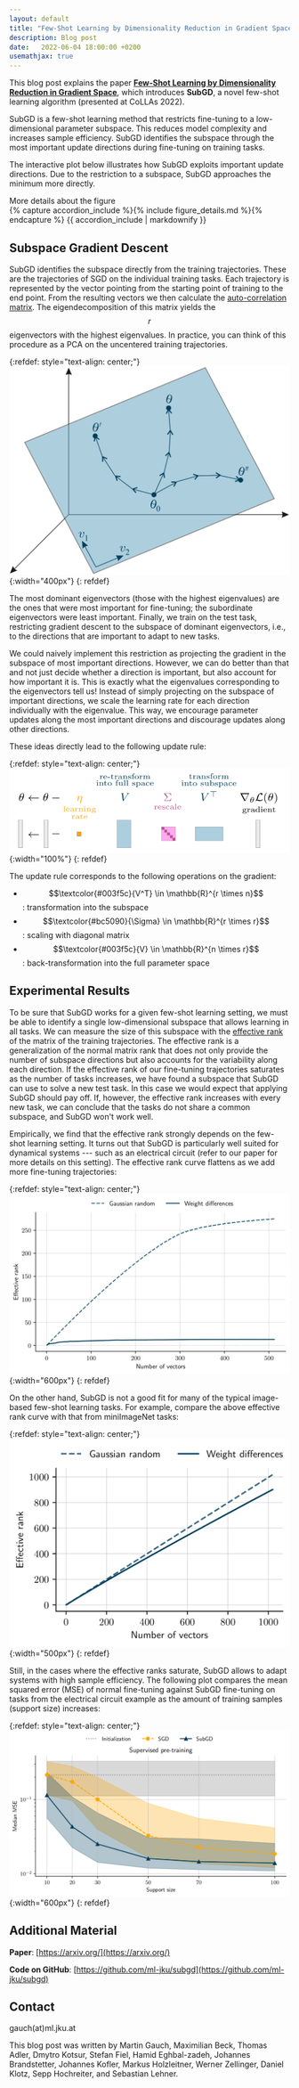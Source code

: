 ```yaml
---
layout: default
title: "Few-Shot Learning by Dimensionality Reduction in Gradient Space"
description: Blog post
date:   2022-06-04 18:00:00 +0200
usemathjax: true
---
```


<link rel="stylesheet" href="assets/css/accordion.css">

This blog post explains the paper **[Few-Shot Learning by Dimensionality Reduction in Gradient Space](https://arxiv.org/)**, which introduces **SubGD**, a novel few-shot learning algorithm (presented at CoLLAs 2022).

SubGD is a few-shot learning method that restricts fine-tuning to a low-dimensional parameter subspace. This reduces model complexity and increases sample efficiency. SubGD identifies the subspace through the most important update directions during fine-tuning on training tasks. 

The interactive plot below illustrates how SubGD exploits important update directions. Due to the restriction to a subspace, SubGD approaches the minimum more directly. 

<div>                        <script type="text/javascript">window.PlotlyConfig = {MathJaxConfig: 'local'};</script>
        <script src="https://cdn.plot.ly/plotly-2.11.1.min.js"></script>                <div id="f7cd8089-4167-4a70-97cc-aae26b70e885" class="plotly-graph-div" style="height:100%; width:100%;"></div>            <script type="text/javascript">                                    window.PLOTLYENV=window.PLOTLYENV || {};                                    if (document.getElementById("f7cd8089-4167-4a70-97cc-aae26b70e885")) {                    Plotly.newPlot(                        "f7cd8089-4167-4a70-97cc-aae26b70e885",                        [{"colorscale":[[0.0,"rgb(51, 51, 153)"],[0.003937007874015748,"rgb(49, 53, 155)"],[0.007874015748031496,"rgb(48, 56, 158)"],[0.011811023622047244,"rgb(47, 59, 161)"],[0.015748031496062992,"rgb(45, 61, 163)"],[0.01968503937007874,"rgb(44, 64, 166)"],[0.023622047244094488,"rgb(43, 67, 169)"],[0.027559055118110236,"rgb(41, 69, 171)"],[0.031496062992125984,"rgb(40, 72, 174)"],[0.03543307086614173,"rgb(39, 75, 177)"],[0.03937007874015748,"rgb(37, 77, 179)"],[0.04330708661417323,"rgb(36, 80, 182)"],[0.047244094488188976,"rgb(35, 83, 185)"],[0.051181102362204724,"rgb(33, 85, 187)"],[0.05511811023622047,"rgb(32, 88, 190)"],[0.05905511811023622,"rgb(31, 91, 193)"],[0.06299212598425197,"rgb(29, 93, 195)"],[0.06692913385826771,"rgb(28, 96, 198)"],[0.07086614173228346,"rgb(27, 98, 201)"],[0.07480314960629922,"rgb(25, 101, 203)"],[0.07874015748031496,"rgb(24, 104, 206)"],[0.0826771653543307,"rgb(23, 107, 209)"],[0.08661417322834646,"rgb(21, 109, 211)"],[0.09055118110236221,"rgb(20, 112, 214)"],[0.09448818897637795,"rgb(19, 115, 217)"],[0.09842519685039369,"rgb(17, 117, 219)"],[0.10236220472440945,"rgb(16, 120, 222)"],[0.1062992125984252,"rgb(14, 123, 225)"],[0.11023622047244094,"rgb(13, 125, 227)"],[0.11417322834645668,"rgb(12, 128, 230)"],[0.11811023622047244,"rgb(11, 131, 233)"],[0.1220472440944882,"rgb(9, 133, 235)"],[0.12598425196850394,"rgb(8, 136, 238)"],[0.12992125984251968,"rgb(7, 138, 241)"],[0.13385826771653542,"rgb(5, 141, 243)"],[0.1377952755905512,"rgb(4, 144, 246)"],[0.14173228346456693,"rgb(3, 147, 249)"],[0.14566929133858267,"rgb(1, 149, 251)"],[0.14960629921259844,"rgb(0, 152, 254)"],[0.15354330708661418,"rgb(0, 154, 250)"],[0.15748031496062992,"rgb(0, 156, 244)"],[0.16141732283464566,"rgb(0, 158, 238)"],[0.1653543307086614,"rgb(0, 160, 232)"],[0.16929133858267717,"rgb(0, 162, 226)"],[0.1732283464566929,"rgb(0, 164, 220)"],[0.17716535433070865,"rgb(0, 166, 214)"],[0.18110236220472442,"rgb(0, 168, 208)"],[0.18503937007874016,"rgb(0, 170, 202)"],[0.1889763779527559,"rgb(0, 172, 196)"],[0.19291338582677164,"rgb(0, 174, 190)"],[0.19685039370078738,"rgb(0, 176, 184)"],[0.20078740157480315,"rgb(0, 178, 178)"],[0.2047244094488189,"rgb(0, 180, 172)"],[0.20866141732283464,"rgb(0, 182, 166)"],[0.2125984251968504,"rgb(0, 184, 160)"],[0.21653543307086615,"rgb(0, 186, 154)"],[0.2204724409448819,"rgb(0, 188, 148)"],[0.22440944881889763,"rgb(0, 190, 142)"],[0.22834645669291337,"rgb(0, 192, 136)"],[0.23228346456692914,"rgb(0, 194, 130)"],[0.23622047244094488,"rgb(0, 196, 124)"],[0.24015748031496062,"rgb(0, 198, 118)"],[0.2440944881889764,"rgb(0, 200, 112)"],[0.24803149606299213,"rgb(0, 202, 106)"],[0.25196850393700787,"rgb(1, 204, 102)"],[0.2559055118110236,"rgb(5, 205, 103)"],[0.25984251968503935,"rgb(8, 205, 103)"],[0.2637795275590551,"rgb(13, 206, 104)"],[0.26771653543307083,"rgb(17, 207, 105)"],[0.27165354330708663,"rgb(21, 208, 106)"],[0.2755905511811024,"rgb(25, 209, 107)"],[0.2795275590551181,"rgb(29, 209, 107)"],[0.28346456692913385,"rgb(33, 210, 108)"],[0.2874015748031496,"rgb(37, 211, 109)"],[0.29133858267716534,"rgb(40, 212, 110)"],[0.2952755905511811,"rgb(45, 213, 111)"],[0.2992125984251969,"rgb(49, 213, 111)"],[0.3031496062992126,"rgb(53, 214, 112)"],[0.30708661417322836,"rgb(57, 215, 113)"],[0.3110236220472441,"rgb(61, 216, 114)"],[0.31496062992125984,"rgb(65, 217, 115)"],[0.3188976377952756,"rgb(69, 217, 115)"],[0.3228346456692913,"rgb(72, 218, 116)"],[0.32677165354330706,"rgb(77, 219, 117)"],[0.3307086614173228,"rgb(81, 220, 118)"],[0.3346456692913386,"rgb(85, 221, 119)"],[0.33858267716535434,"rgb(89, 221, 119)"],[0.3425196850393701,"rgb(93, 222, 120)"],[0.3464566929133858,"rgb(97, 223, 121)"],[0.35039370078740156,"rgb(101, 224, 122)"],[0.3543307086614173,"rgb(104, 225, 122)"],[0.35826771653543305,"rgb(109, 225, 123)"],[0.36220472440944884,"rgb(113, 226, 124)"],[0.3661417322834646,"rgb(117, 227, 125)"],[0.3700787401574803,"rgb(121, 228, 126)"],[0.37401574803149606,"rgb(125, 229, 127)"],[0.3779527559055118,"rgb(129, 229, 127)"],[0.38188976377952755,"rgb(133, 230, 128)"],[0.3858267716535433,"rgb(136, 231, 129)"],[0.38976377952755903,"rgb(141, 232, 130)"],[0.39370078740157477,"rgb(145, 233, 131)"],[0.39763779527559057,"rgb(149, 233, 131)"],[0.4015748031496063,"rgb(153, 234, 132)"],[0.40551181102362205,"rgb(157, 235, 133)"],[0.4094488188976378,"rgb(161, 236, 134)"],[0.41338582677165353,"rgb(165, 237, 135)"],[0.41732283464566927,"rgb(168, 237, 135)"],[0.421259842519685,"rgb(173, 238, 136)"],[0.4251968503937008,"rgb(177, 239, 137)"],[0.42913385826771655,"rgb(181, 240, 138)"],[0.4330708661417323,"rgb(185, 241, 139)"],[0.43700787401574803,"rgb(189, 241, 139)"],[0.4409448818897638,"rgb(193, 242, 140)"],[0.4448818897637795,"rgb(197, 243, 141)"],[0.44881889763779526,"rgb(200, 244, 142)"],[0.452755905511811,"rgb(205, 245, 143)"],[0.45669291338582674,"rgb(209, 245, 143)"],[0.46062992125984253,"rgb(213, 246, 144)"],[0.4645669291338583,"rgb(217, 247, 145)"],[0.468503937007874,"rgb(221, 248, 146)"],[0.47244094488188976,"rgb(225, 249, 147)"],[0.4763779527559055,"rgb(229, 249, 147)"],[0.48031496062992124,"rgb(232, 250, 148)"],[0.484251968503937,"rgb(237, 251, 149)"],[0.4881889763779528,"rgb(241, 252, 150)"],[0.4921259842519685,"rgb(245, 253, 151)"],[0.49606299212598426,"rgb(249, 253, 151)"],[0.5,"rgb(254, 253, 152)"],[0.5039370078740157,"rgb(252, 251, 151)"],[0.5078740157480315,"rgb(250, 248, 150)"],[0.5118110236220472,"rgb(248, 246, 149)"],[0.515748031496063,"rgb(246, 243, 148)"],[0.5196850393700787,"rgb(244, 240, 147)"],[0.5236220472440944,"rgb(242, 238, 145)"],[0.5275590551181102,"rgb(240, 235, 144)"],[0.5314960629921259,"rgb(238, 233, 143)"],[0.5354330708661417,"rgb(236, 230, 142)"],[0.5393700787401575,"rgb(234, 228, 141)"],[0.5433070866141733,"rgb(232, 225, 140)"],[0.547244094488189,"rgb(230, 223, 139)"],[0.5511811023622047,"rgb(228, 220, 138)"],[0.5551181102362205,"rgb(226, 217, 137)"],[0.5590551181102362,"rgb(224, 215, 136)"],[0.562992125984252,"rgb(222, 212, 135)"],[0.5669291338582677,"rgb(220, 210, 134)"],[0.5708661417322834,"rgb(218, 207, 133)"],[0.5748031496062992,"rgb(216, 205, 131)"],[0.5787401574803149,"rgb(214, 202, 130)"],[0.5826771653543307,"rgb(211, 199, 129)"],[0.5866141732283464,"rgb(210, 197, 128)"],[0.5905511811023622,"rgb(208, 194, 127)"],[0.5944881889763779,"rgb(206, 192, 126)"],[0.5984251968503937,"rgb(204, 189, 125)"],[0.6023622047244095,"rgb(202, 187, 124)"],[0.6062992125984252,"rgb(200, 184, 123)"],[0.610236220472441,"rgb(198, 182, 122)"],[0.6141732283464567,"rgb(195, 179, 121)"],[0.6181102362204725,"rgb(194, 176, 120)"],[0.6220472440944882,"rgb(192, 174, 118)"],[0.6259842519685039,"rgb(190, 171, 117)"],[0.6299212598425197,"rgb(188, 169, 116)"],[0.6338582677165354,"rgb(186, 166, 115)"],[0.6377952755905512,"rgb(184, 164, 114)"],[0.6417322834645669,"rgb(182, 161, 113)"],[0.6456692913385826,"rgb(179, 159, 112)"],[0.6496062992125984,"rgb(178, 156, 111)"],[0.6535433070866141,"rgb(176, 153, 110)"],[0.6574803149606299,"rgb(174, 151, 109)"],[0.6614173228346456,"rgb(172, 148, 108)"],[0.6653543307086615,"rgb(170, 146, 107)"],[0.6692913385826772,"rgb(168, 143, 106)"],[0.6732283464566929,"rgb(166, 141, 104)"],[0.6771653543307087,"rgb(163, 138, 103)"],[0.6811023622047244,"rgb(162, 135, 102)"],[0.6850393700787402,"rgb(160, 133, 101)"],[0.6889763779527559,"rgb(158, 130, 100)"],[0.6929133858267716,"rgb(156, 128, 99)"],[0.6968503937007874,"rgb(154, 125, 98)"],[0.7007874015748031,"rgb(152, 123, 97)"],[0.7047244094488189,"rgb(150, 120, 96)"],[0.7086614173228346,"rgb(147, 118, 95)"],[0.7125984251968503,"rgb(146, 115, 94)"],[0.7165354330708661,"rgb(144, 112, 93)"],[0.7204724409448818,"rgb(142, 110, 91)"],[0.7244094488188977,"rgb(140, 107, 90)"],[0.7283464566929134,"rgb(138, 105, 89)"],[0.7322834645669292,"rgb(136, 102, 88)"],[0.7362204724409449,"rgb(134, 100, 87)"],[0.7401574803149606,"rgb(131, 97, 86)"],[0.7440944881889764,"rgb(130, 95, 85)"],[0.7480314960629921,"rgb(128, 92, 84)"],[0.7519685039370079,"rgb(129, 93, 86)"],[0.7559055118110236,"rgb(131, 96, 88)"],[0.7598425196850394,"rgb(133, 98, 91)"],[0.7637795275590551,"rgb(135, 101, 94)"],[0.7677165354330708,"rgb(136, 103, 96)"],[0.7716535433070866,"rgb(139, 106, 99)"],[0.7755905511811023,"rgb(141, 109, 102)"],[0.7795275590551181,"rgb(143, 111, 104)"],[0.7834645669291338,"rgb(145, 114, 107)"],[0.7874015748031495,"rgb(147, 116, 110)"],[0.7913385826771654,"rgb(149, 119, 112)"],[0.7952755905511811,"rgb(151, 121, 115)"],[0.7992125984251969,"rgb(153, 124, 118)"],[0.8031496062992126,"rgb(155, 127, 121)"],[0.8070866141732284,"rgb(157, 129, 123)"],[0.8110236220472441,"rgb(159, 132, 126)"],[0.8149606299212598,"rgb(161, 134, 129)"],[0.8188976377952756,"rgb(163, 137, 131)"],[0.8228346456692913,"rgb(165, 139, 134)"],[0.8267716535433071,"rgb(167, 142, 137)"],[0.8307086614173228,"rgb(168, 144, 139)"],[0.8346456692913385,"rgb(171, 147, 142)"],[0.8385826771653543,"rgb(173, 150, 145)"],[0.84251968503937,"rgb(175, 152, 147)"],[0.8464566929133858,"rgb(177, 155, 150)"],[0.8503937007874016,"rgb(179, 157, 153)"],[0.8543307086614174,"rgb(181, 160, 155)"],[0.8582677165354331,"rgb(183, 162, 158)"],[0.8622047244094488,"rgb(185, 165, 161)"],[0.8661417322834646,"rgb(187, 167, 163)"],[0.8700787401574803,"rgb(189, 170, 166)"],[0.8740157480314961,"rgb(191, 173, 169)"],[0.8779527559055118,"rgb(193, 175, 171)"],[0.8818897637795275,"rgb(195, 178, 174)"],[0.8858267716535433,"rgb(196, 180, 177)"],[0.889763779527559,"rgb(199, 183, 179)"],[0.8937007874015748,"rgb(200, 185, 182)"],[0.8976377952755905,"rgb(203, 188, 185)"],[0.9015748031496063,"rgb(205, 191, 187)"],[0.905511811023622,"rgb(207, 193, 190)"],[0.9094488188976377,"rgb(209, 196, 193)"],[0.9133858267716535,"rgb(211, 198, 196)"],[0.9173228346456693,"rgb(212, 201, 198)"],[0.9212598425196851,"rgb(215, 203, 201)"],[0.9251968503937008,"rgb(217, 206, 204)"],[0.9291338582677166,"rgb(219, 208, 206)"],[0.9330708661417323,"rgb(221, 211, 209)"],[0.937007874015748,"rgb(223, 214, 212)"],[0.9409448818897638,"rgb(225, 216, 214)"],[0.9448818897637795,"rgb(227, 219, 217)"],[0.9488188976377953,"rgb(228, 221, 220)"],[0.952755905511811,"rgb(231, 224, 222)"],[0.9566929133858267,"rgb(232, 226, 225)"],[0.9606299212598425,"rgb(235, 229, 228)"],[0.9645669291338582,"rgb(237, 231, 230)"],[0.968503937007874,"rgb(239, 234, 233)"],[0.9724409448818897,"rgb(241, 237, 236)"],[0.9763779527559056,"rgb(243, 239, 238)"],[0.9803149606299213,"rgb(244, 242, 241)"],[0.984251968503937,"rgb(247, 244, 244)"],[0.9881889763779528,"rgb(249, 247, 246)"],[0.9921259842519685,"rgb(251, 249, 249)"],[0.9960629921259843,"rgb(253, 252, 252)"],[1.0,"rgb(255, 255, 255)"]],"name":"Loss Surface","opacity":0.7,"x":[[0.0,0.02,0.04,0.06,0.08,0.1,0.12,0.14,0.16,0.18,0.2,0.22,0.24,0.26,0.28,0.3,0.32,0.34,0.36,0.38,0.4,0.42,0.44,0.46,0.48,0.5,0.52,0.54,0.56,0.58],[0.0,0.02,0.04,0.06,0.08,0.1,0.12,0.14,0.16,0.18,0.2,0.22,0.24,0.26,0.28,0.3,0.32,0.34,0.36,0.38,0.4,0.42,0.44,0.46,0.48,0.5,0.52,0.54,0.56,0.58],[0.0,0.02,0.04,0.06,0.08,0.1,0.12,0.14,0.16,0.18,0.2,0.22,0.24,0.26,0.28,0.3,0.32,0.34,0.36,0.38,0.4,0.42,0.44,0.46,0.48,0.5,0.52,0.54,0.56,0.58],[0.0,0.02,0.04,0.06,0.08,0.1,0.12,0.14,0.16,0.18,0.2,0.22,0.24,0.26,0.28,0.3,0.32,0.34,0.36,0.38,0.4,0.42,0.44,0.46,0.48,0.5,0.52,0.54,0.56,0.58],[0.0,0.02,0.04,0.06,0.08,0.1,0.12,0.14,0.16,0.18,0.2,0.22,0.24,0.26,0.28,0.3,0.32,0.34,0.36,0.38,0.4,0.42,0.44,0.46,0.48,0.5,0.52,0.54,0.56,0.58],[0.0,0.02,0.04,0.06,0.08,0.1,0.12,0.14,0.16,0.18,0.2,0.22,0.24,0.26,0.28,0.3,0.32,0.34,0.36,0.38,0.4,0.42,0.44,0.46,0.48,0.5,0.52,0.54,0.56,0.58],[0.0,0.02,0.04,0.06,0.08,0.1,0.12,0.14,0.16,0.18,0.2,0.22,0.24,0.26,0.28,0.3,0.32,0.34,0.36,0.38,0.4,0.42,0.44,0.46,0.48,0.5,0.52,0.54,0.56,0.58],[0.0,0.02,0.04,0.06,0.08,0.1,0.12,0.14,0.16,0.18,0.2,0.22,0.24,0.26,0.28,0.3,0.32,0.34,0.36,0.38,0.4,0.42,0.44,0.46,0.48,0.5,0.52,0.54,0.56,0.58],[0.0,0.02,0.04,0.06,0.08,0.1,0.12,0.14,0.16,0.18,0.2,0.22,0.24,0.26,0.28,0.3,0.32,0.34,0.36,0.38,0.4,0.42,0.44,0.46,0.48,0.5,0.52,0.54,0.56,0.58],[0.0,0.02,0.04,0.06,0.08,0.1,0.12,0.14,0.16,0.18,0.2,0.22,0.24,0.26,0.28,0.3,0.32,0.34,0.36,0.38,0.4,0.42,0.44,0.46,0.48,0.5,0.52,0.54,0.56,0.58],[0.0,0.02,0.04,0.06,0.08,0.1,0.12,0.14,0.16,0.18,0.2,0.22,0.24,0.26,0.28,0.3,0.32,0.34,0.36,0.38,0.4,0.42,0.44,0.46,0.48,0.5,0.52,0.54,0.56,0.58],[0.0,0.02,0.04,0.06,0.08,0.1,0.12,0.14,0.16,0.18,0.2,0.22,0.24,0.26,0.28,0.3,0.32,0.34,0.36,0.38,0.4,0.42,0.44,0.46,0.48,0.5,0.52,0.54,0.56,0.58],[0.0,0.02,0.04,0.06,0.08,0.1,0.12,0.14,0.16,0.18,0.2,0.22,0.24,0.26,0.28,0.3,0.32,0.34,0.36,0.38,0.4,0.42,0.44,0.46,0.48,0.5,0.52,0.54,0.56,0.58],[0.0,0.02,0.04,0.06,0.08,0.1,0.12,0.14,0.16,0.18,0.2,0.22,0.24,0.26,0.28,0.3,0.32,0.34,0.36,0.38,0.4,0.42,0.44,0.46,0.48,0.5,0.52,0.54,0.56,0.58],[0.0,0.02,0.04,0.06,0.08,0.1,0.12,0.14,0.16,0.18,0.2,0.22,0.24,0.26,0.28,0.3,0.32,0.34,0.36,0.38,0.4,0.42,0.44,0.46,0.48,0.5,0.52,0.54,0.56,0.58],[0.0,0.02,0.04,0.06,0.08,0.1,0.12,0.14,0.16,0.18,0.2,0.22,0.24,0.26,0.28,0.3,0.32,0.34,0.36,0.38,0.4,0.42,0.44,0.46,0.48,0.5,0.52,0.54,0.56,0.58],[0.0,0.02,0.04,0.06,0.08,0.1,0.12,0.14,0.16,0.18,0.2,0.22,0.24,0.26,0.28,0.3,0.32,0.34,0.36,0.38,0.4,0.42,0.44,0.46,0.48,0.5,0.52,0.54,0.56,0.58],[0.0,0.02,0.04,0.06,0.08,0.1,0.12,0.14,0.16,0.18,0.2,0.22,0.24,0.26,0.28,0.3,0.32,0.34,0.36,0.38,0.4,0.42,0.44,0.46,0.48,0.5,0.52,0.54,0.56,0.58],[0.0,0.02,0.04,0.06,0.08,0.1,0.12,0.14,0.16,0.18,0.2,0.22,0.24,0.26,0.28,0.3,0.32,0.34,0.36,0.38,0.4,0.42,0.44,0.46,0.48,0.5,0.52,0.54,0.56,0.58],[0.0,0.02,0.04,0.06,0.08,0.1,0.12,0.14,0.16,0.18,0.2,0.22,0.24,0.26,0.28,0.3,0.32,0.34,0.36,0.38,0.4,0.42,0.44,0.46,0.48,0.5,0.52,0.54,0.56,0.58],[0.0,0.02,0.04,0.06,0.08,0.1,0.12,0.14,0.16,0.18,0.2,0.22,0.24,0.26,0.28,0.3,0.32,0.34,0.36,0.38,0.4,0.42,0.44,0.46,0.48,0.5,0.52,0.54,0.56,0.58],[0.0,0.02,0.04,0.06,0.08,0.1,0.12,0.14,0.16,0.18,0.2,0.22,0.24,0.26,0.28,0.3,0.32,0.34,0.36,0.38,0.4,0.42,0.44,0.46,0.48,0.5,0.52,0.54,0.56,0.58],[0.0,0.02,0.04,0.06,0.08,0.1,0.12,0.14,0.16,0.18,0.2,0.22,0.24,0.26,0.28,0.3,0.32,0.34,0.36,0.38,0.4,0.42,0.44,0.46,0.48,0.5,0.52,0.54,0.56,0.58],[0.0,0.02,0.04,0.06,0.08,0.1,0.12,0.14,0.16,0.18,0.2,0.22,0.24,0.26,0.28,0.3,0.32,0.34,0.36,0.38,0.4,0.42,0.44,0.46,0.48,0.5,0.52,0.54,0.56,0.58],[0.0,0.02,0.04,0.06,0.08,0.1,0.12,0.14,0.16,0.18,0.2,0.22,0.24,0.26,0.28,0.3,0.32,0.34,0.36,0.38,0.4,0.42,0.44,0.46,0.48,0.5,0.52,0.54,0.56,0.58],[0.0,0.02,0.04,0.06,0.08,0.1,0.12,0.14,0.16,0.18,0.2,0.22,0.24,0.26,0.28,0.3,0.32,0.34,0.36,0.38,0.4,0.42,0.44,0.46,0.48,0.5,0.52,0.54,0.56,0.58],[0.0,0.02,0.04,0.06,0.08,0.1,0.12,0.14,0.16,0.18,0.2,0.22,0.24,0.26,0.28,0.3,0.32,0.34,0.36,0.38,0.4,0.42,0.44,0.46,0.48,0.5,0.52,0.54,0.56,0.58],[0.0,0.02,0.04,0.06,0.08,0.1,0.12,0.14,0.16,0.18,0.2,0.22,0.24,0.26,0.28,0.3,0.32,0.34,0.36,0.38,0.4,0.42,0.44,0.46,0.48,0.5,0.52,0.54,0.56,0.58],[0.0,0.02,0.04,0.06,0.08,0.1,0.12,0.14,0.16,0.18,0.2,0.22,0.24,0.26,0.28,0.3,0.32,0.34,0.36,0.38,0.4,0.42,0.44,0.46,0.48,0.5,0.52,0.54,0.56,0.58],[0.0,0.02,0.04,0.06,0.08,0.1,0.12,0.14,0.16,0.18,0.2,0.22,0.24,0.26,0.28,0.3,0.32,0.34,0.36,0.38,0.4,0.42,0.44,0.46,0.48,0.5,0.52,0.54,0.56,0.58]],"y":[[0.0,0.0,0.0,0.0,0.0,0.0,0.0,0.0,0.0,0.0,0.0,0.0,0.0,0.0,0.0,0.0,0.0,0.0,0.0,0.0,0.0,0.0,0.0,0.0,0.0,0.0,0.0,0.0,0.0,0.0],[0.02,0.02,0.02,0.02,0.02,0.02,0.02,0.02,0.02,0.02,0.02,0.02,0.02,0.02,0.02,0.02,0.02,0.02,0.02,0.02,0.02,0.02,0.02,0.02,0.02,0.02,0.02,0.02,0.02,0.02],[0.04,0.04,0.04,0.04,0.04,0.04,0.04,0.04,0.04,0.04,0.04,0.04,0.04,0.04,0.04,0.04,0.04,0.04,0.04,0.04,0.04,0.04,0.04,0.04,0.04,0.04,0.04,0.04,0.04,0.04],[0.06,0.06,0.06,0.06,0.06,0.06,0.06,0.06,0.06,0.06,0.06,0.06,0.06,0.06,0.06,0.06,0.06,0.06,0.06,0.06,0.06,0.06,0.06,0.06,0.06,0.06,0.06,0.06,0.06,0.06],[0.08,0.08,0.08,0.08,0.08,0.08,0.08,0.08,0.08,0.08,0.08,0.08,0.08,0.08,0.08,0.08,0.08,0.08,0.08,0.08,0.08,0.08,0.08,0.08,0.08,0.08,0.08,0.08,0.08,0.08],[0.1,0.1,0.1,0.1,0.1,0.1,0.1,0.1,0.1,0.1,0.1,0.1,0.1,0.1,0.1,0.1,0.1,0.1,0.1,0.1,0.1,0.1,0.1,0.1,0.1,0.1,0.1,0.1,0.1,0.1],[0.12,0.12,0.12,0.12,0.12,0.12,0.12,0.12,0.12,0.12,0.12,0.12,0.12,0.12,0.12,0.12,0.12,0.12,0.12,0.12,0.12,0.12,0.12,0.12,0.12,0.12,0.12,0.12,0.12,0.12],[0.14,0.14,0.14,0.14,0.14,0.14,0.14,0.14,0.14,0.14,0.14,0.14,0.14,0.14,0.14,0.14,0.14,0.14,0.14,0.14,0.14,0.14,0.14,0.14,0.14,0.14,0.14,0.14,0.14,0.14],[0.16,0.16,0.16,0.16,0.16,0.16,0.16,0.16,0.16,0.16,0.16,0.16,0.16,0.16,0.16,0.16,0.16,0.16,0.16,0.16,0.16,0.16,0.16,0.16,0.16,0.16,0.16,0.16,0.16,0.16],[0.18,0.18,0.18,0.18,0.18,0.18,0.18,0.18,0.18,0.18,0.18,0.18,0.18,0.18,0.18,0.18,0.18,0.18,0.18,0.18,0.18,0.18,0.18,0.18,0.18,0.18,0.18,0.18,0.18,0.18],[0.2,0.2,0.2,0.2,0.2,0.2,0.2,0.2,0.2,0.2,0.2,0.2,0.2,0.2,0.2,0.2,0.2,0.2,0.2,0.2,0.2,0.2,0.2,0.2,0.2,0.2,0.2,0.2,0.2,0.2],[0.22,0.22,0.22,0.22,0.22,0.22,0.22,0.22,0.22,0.22,0.22,0.22,0.22,0.22,0.22,0.22,0.22,0.22,0.22,0.22,0.22,0.22,0.22,0.22,0.22,0.22,0.22,0.22,0.22,0.22],[0.24,0.24,0.24,0.24,0.24,0.24,0.24,0.24,0.24,0.24,0.24,0.24,0.24,0.24,0.24,0.24,0.24,0.24,0.24,0.24,0.24,0.24,0.24,0.24,0.24,0.24,0.24,0.24,0.24,0.24],[0.26,0.26,0.26,0.26,0.26,0.26,0.26,0.26,0.26,0.26,0.26,0.26,0.26,0.26,0.26,0.26,0.26,0.26,0.26,0.26,0.26,0.26,0.26,0.26,0.26,0.26,0.26,0.26,0.26,0.26],[0.28,0.28,0.28,0.28,0.28,0.28,0.28,0.28,0.28,0.28,0.28,0.28,0.28,0.28,0.28,0.28,0.28,0.28,0.28,0.28,0.28,0.28,0.28,0.28,0.28,0.28,0.28,0.28,0.28,0.28],[0.3,0.3,0.3,0.3,0.3,0.3,0.3,0.3,0.3,0.3,0.3,0.3,0.3,0.3,0.3,0.3,0.3,0.3,0.3,0.3,0.3,0.3,0.3,0.3,0.3,0.3,0.3,0.3,0.3,0.3],[0.32,0.32,0.32,0.32,0.32,0.32,0.32,0.32,0.32,0.32,0.32,0.32,0.32,0.32,0.32,0.32,0.32,0.32,0.32,0.32,0.32,0.32,0.32,0.32,0.32,0.32,0.32,0.32,0.32,0.32],[0.34,0.34,0.34,0.34,0.34,0.34,0.34,0.34,0.34,0.34,0.34,0.34,0.34,0.34,0.34,0.34,0.34,0.34,0.34,0.34,0.34,0.34,0.34,0.34,0.34,0.34,0.34,0.34,0.34,0.34],[0.36,0.36,0.36,0.36,0.36,0.36,0.36,0.36,0.36,0.36,0.36,0.36,0.36,0.36,0.36,0.36,0.36,0.36,0.36,0.36,0.36,0.36,0.36,0.36,0.36,0.36,0.36,0.36,0.36,0.36],[0.38,0.38,0.38,0.38,0.38,0.38,0.38,0.38,0.38,0.38,0.38,0.38,0.38,0.38,0.38,0.38,0.38,0.38,0.38,0.38,0.38,0.38,0.38,0.38,0.38,0.38,0.38,0.38,0.38,0.38],[0.4,0.4,0.4,0.4,0.4,0.4,0.4,0.4,0.4,0.4,0.4,0.4,0.4,0.4,0.4,0.4,0.4,0.4,0.4,0.4,0.4,0.4,0.4,0.4,0.4,0.4,0.4,0.4,0.4,0.4],[0.42,0.42,0.42,0.42,0.42,0.42,0.42,0.42,0.42,0.42,0.42,0.42,0.42,0.42,0.42,0.42,0.42,0.42,0.42,0.42,0.42,0.42,0.42,0.42,0.42,0.42,0.42,0.42,0.42,0.42],[0.44,0.44,0.44,0.44,0.44,0.44,0.44,0.44,0.44,0.44,0.44,0.44,0.44,0.44,0.44,0.44,0.44,0.44,0.44,0.44,0.44,0.44,0.44,0.44,0.44,0.44,0.44,0.44,0.44,0.44],[0.46,0.46,0.46,0.46,0.46,0.46,0.46,0.46,0.46,0.46,0.46,0.46,0.46,0.46,0.46,0.46,0.46,0.46,0.46,0.46,0.46,0.46,0.46,0.46,0.46,0.46,0.46,0.46,0.46,0.46],[0.48,0.48,0.48,0.48,0.48,0.48,0.48,0.48,0.48,0.48,0.48,0.48,0.48,0.48,0.48,0.48,0.48,0.48,0.48,0.48,0.48,0.48,0.48,0.48,0.48,0.48,0.48,0.48,0.48,0.48],[0.5,0.5,0.5,0.5,0.5,0.5,0.5,0.5,0.5,0.5,0.5,0.5,0.5,0.5,0.5,0.5,0.5,0.5,0.5,0.5,0.5,0.5,0.5,0.5,0.5,0.5,0.5,0.5,0.5,0.5],[0.52,0.52,0.52,0.52,0.52,0.52,0.52,0.52,0.52,0.52,0.52,0.52,0.52,0.52,0.52,0.52,0.52,0.52,0.52,0.52,0.52,0.52,0.52,0.52,0.52,0.52,0.52,0.52,0.52,0.52],[0.54,0.54,0.54,0.54,0.54,0.54,0.54,0.54,0.54,0.54,0.54,0.54,0.54,0.54,0.54,0.54,0.54,0.54,0.54,0.54,0.54,0.54,0.54,0.54,0.54,0.54,0.54,0.54,0.54,0.54],[0.56,0.56,0.56,0.56,0.56,0.56,0.56,0.56,0.56,0.56,0.56,0.56,0.56,0.56,0.56,0.56,0.56,0.56,0.56,0.56,0.56,0.56,0.56,0.56,0.56,0.56,0.56,0.56,0.56,0.56],[0.58,0.58,0.58,0.58,0.58,0.58,0.58,0.58,0.58,0.58,0.58,0.58,0.58,0.58,0.58,0.58,0.58,0.58,0.58,0.58,0.58,0.58,0.58,0.58,0.58,0.58,0.58,0.58,0.58,0.58]],"z":[[0.0,-0.026055242866277695,-0.04022997245192528,-0.05251088738441467,-0.06405401229858398,-0.06982800364494324,-0.07487376034259796,-0.08252570778131485,-0.088084876537323,-0.09046395868062973,-0.09077435731887817,-0.09331303089857101,-0.09325568377971649,-0.09178968518972397,-0.09297418594360352,-0.0981902927160263,-0.0994970053434372,-0.09852036833763123,-0.09594127535820007,-0.09207430481910706,-0.09168050438165665,-0.09120375663042068,-0.08562473952770233,-0.07669571787118912,-0.0729847252368927,-0.0744047611951828,-0.07587684690952301,-0.07319462299346924,-0.06671939045190811,-0.06309422850608826],[0.026055242866277695,0.00041995063656941056,-0.015869908034801483,-0.03058764711022377,-0.044817209243774414,-0.05501371622085571,-0.06194769963622093,-0.06960310786962509,-0.07578612864017487,-0.08029993623495102,-0.08231694251298904,-0.08199037611484528,-0.07955029606819153,-0.07910966128110886,-0.08121377229690552,-0.0874277874827385,-0.0904337540268898,-0.09228135645389557,-0.09131953120231628,-0.08771320432424545,-0.08725009113550186,-0.08627336472272873,-0.07887572795152664,-0.06932738423347473,-0.06627751141786575,-0.06661121547222137,-0.06611280143260956,-0.062826968729496,-0.05787954851984978,-0.055820535868406296],[0.04022997245192528,0.018534695729613304,0.004046501126140356,-0.011285792104899883,-0.027011284604668617,-0.039005525410175323,-0.0446578748524189,-0.05037790536880493,-0.05709841474890709,-0.06484664231538773,-0.0687052384018898,-0.06908777356147766,-0.06902336329221725,-0.07093986123800278,-0.07260532677173615,-0.07821350544691086,-0.08407188206911087,-0.09079599380493164,-0.09046141058206558,-0.08497509360313416,-0.08140534907579422,-0.0777694508433342,-0.06875122338533401,-0.061256006360054016,-0.060923002660274506,-0.05778292194008827,-0.051968950778245926,-0.048564281314611435,-0.048358287662267685,-0.05093444883823395],[0.05251088738441467,0.033445097506046295,0.019712576642632484,0.004609395284205675,-0.010965337976813316,-0.022734303027391434,-0.02736714854836464,-0.0328536257147789,-0.04281802475452423,-0.05441025644540787,-0.05957259237766266,-0.06161000579595566,-0.06340795755386353,-0.06553258746862411,-0.06422293931245804,-0.06693173199892044,-0.07402196526527405,-0.08205940574407578,-0.08054814487695694,-0.07447654753923416,-0.07223325222730637,-0.0716853067278862,-0.06341878324747086,-0.05655977129936218,-0.055942218750715256,-0.05132988467812538,-0.04477093368768692,-0.04408793896436691,-0.04684760048985481,-0.05011000484228134],[0.06562713533639908,0.04728320240974426,0.03261580318212509,0.019002307206392288,0.0048823668621480465,-0.008865753188729286,-0.01546410284936428,-0.02135447785258293,-0.03314187005162239,-0.04690436273813248,-0.05276624113321304,-0.053420402109622955,-0.05293617025017738,-0.05387589707970619,-0.05140295252203941,-0.0524975024163723,-0.05915060639381409,-0.06647083163261414,-0.06609367579221725,-0.06248466670513153,-0.06381628662347794,-0.06786458194255829,-0.06278788298368454,-0.05638367682695389,-0.052458181977272034,-0.04773930087685585,-0.04352341964840889,-0.045538391917943954,-0.04887625575065613,-0.050150834023952484],[0.07416171580553055,0.05552302300930023,0.040521349757909775,0.032178718596696854,0.022596590220928192,0.005019799340516329,-0.006408232729882002,-0.011373178102076054,-0.01978868618607521,-0.033600304275751114,-0.041519686579704285,-0.040489863604307175,-0.03609658405184746,-0.0365971140563488,-0.0391601026058197,-0.041942764073610306,-0.0452658049762249,-0.05008384585380554,-0.056757133454084396,-0.06067414581775665,-0.06232098489999771,-0.06258704513311386,-0.06193358823657036,-0.05869641155004501,-0.05029137060046196,-0.04542621597647667,-0.042962729930877686,-0.043133657425642014,-0.045718543231487274,-0.047380752861499786],[0.07613785564899445,0.05791836977005005,0.04386133700609207,0.03867889195680618,0.03258773684501648,0.017816506326198578,0.006767454091459513,0.002447723411023617,-0.004940563812851906,-0.019502811133861542,-0.02901371568441391,-0.029524780809879303,-0.025217384099960327,-0.025870244950056076,-0.031003644689917564,-0.034699197858572006,-0.0370200052857399,-0.04041314125061035,-0.050428345799446106,-0.05854007601737976,-0.058773789554834366,-0.05395173653960228,-0.05472376197576523,-0.05562547594308853,-0.05055646598339081,-0.04725547507405281,-0.04382461681962013,-0.03814995661377907,-0.037592001259326935,-0.03994423523545265],[0.08059637248516083,0.06340236961841583,0.04880091920495033,0.04281146451830864,0.03766319155693054,0.02805187553167343,0.020474158227443695,0.016338756307959557,0.007052809465676546,-0.0087891248986125,-0.018739284947514534,-0.022714819759130478,-0.021315479651093483,-0.021652625873684883,-0.024467013776302338,-0.027153203263878822,-0.03144196793437004,-0.03600125014781952,-0.044992007315158844,-0.05224952846765518,-0.052490122616291046,-0.04797634482383728,-0.04768393933773041,-0.0493277981877327,-0.048628997057676315,-0.04670099541544914,-0.04227077215909958,-0.03376597538590431,-0.030020520091056824,-0.030525827780365944],[0.09204737097024918,0.07709035277366638,0.059581458568573,0.05065733194351196,0.045194368809461594,0.03636198863387108,0.030412273481488228,0.027599113062024117,0.018830791115760803,0.004302168730646372,-0.00591065501794219,-0.014929833821952343,-0.016835026443004608,-0.014702841639518738,-0.013530217111110687,-0.016928918659687042,-0.024558186531066895,-0.03562293201684952,-0.045448679476976395,-0.04826263338327408,-0.048636216670274734,-0.0472407303750515,-0.04253038391470909,-0.03783825412392616,-0.03625908121466637,-0.03511865437030792,-0.03306322917342186,-0.02878376469016075,-0.022300487384200096,-0.01758396439254284],[0.09904944151639938,0.08659420162439346,0.06904041767120361,0.05872713401913643,0.05254266783595085,0.04204057902097702,0.03693469613790512,0.03653140738606453,0.028256600722670555,0.013561315834522247,0.0017778686014935374,-0.009060164913535118,-0.010872251354157925,-0.006909339223057032,-0.005538587458431721,-0.011742213740944862,-0.02065381035208702,-0.03500567376613617,-0.04476354271173477,-0.04486196115612984,-0.04584726691246033,-0.046633560210466385,-0.03794076293706894,-0.02705148234963417,-0.022920828312635422,-0.021753735840320587,-0.021503811702132225,-0.021158842369914055,-0.014608645811676979,-0.007890701293945312],[0.09571556001901627,0.08465413749217987,0.06908419728279114,0.05931653454899788,0.05409639701247215,0.0464484840631485,0.044539276510477066,0.046524763107299805,0.03774286434054375,0.021183570846915245,0.0072633964009583,-0.004099735990166664,-0.005701255984604359,-0.0021609500981867313,-0.0017330573173239827,-0.007640343625098467,-0.014803354628384113,-0.02674918808043003,-0.03461936116218567,-0.03539451211690903,-0.03729429841041565,-0.0385688878595829,-0.02925124019384384,-0.01775069162249565,-0.014244960620999336,-0.013384822756052017,-0.012938950210809708,-0.012712196446955204,-0.0084692919626832,-0.0047643352299928665],[0.09230887144804001,0.08181660622358322,0.06646276265382767,0.05686967819929123,0.05392224341630936,0.051559120416641235,0.05167168751358986,0.053653497248888016,0.04659680277109146,0.032534483820199966,0.019196463748812675,0.009030456654727459,0.004302559420466423,0.003290393855422735,0.00400075688958168,0.003886755555868149,-0.001234514405950904,-0.012534177862107754,-0.02055094949901104,-0.0222037211060524,-0.02333236299455166,-0.02639753557741642,-0.021920498460531235,-0.012403417378664017,-0.005860988982021809,-0.004892658907920122,-0.0062689101323485374,-0.00748506560921669,-0.00683223083615303,-0.007697308901697397],[0.09290139377117157,0.08221908658742905,0.06517716497182846,0.054996322840452194,0.05309617891907692,0.051908597350120544,0.051050059497356415,0.05217881128191948,0.048513080924749374,0.03939448669552803,0.028874075040221214,0.02217957004904747,0.015898684039711952,0.010879430919885635,0.011075487360358238,0.014621039852499962,0.009789778850972652,-0.003408940974622965,-0.01380973681807518,-0.01619892008602619,-0.014937303029000759,-0.01748201996088028,-0.01778523251414299,-0.010334284044802189,0.0002927382884081453,0.0018393161008134484,-0.0008781708311289549,-0.001857266528531909,-0.0025493763387203217,-0.005726831499487162],[0.09146595001220703,0.0811559185385704,0.06472375243902206,0.05466541647911072,0.05193905904889107,0.04821821302175522,0.0456680990755558,0.04653428867459297,0.044407956302165985,0.038264013826847076,0.030982285737991333,0.0285332053899765,0.0248965285718441,0.019992133602499962,0.01824997179210186,0.018969185650348663,0.012434323318302631,-0.0018291014712303877,-0.01275604497641325,-0.01552564837038517,-0.01347763929516077,-0.014708307571709156,-0.016076017171144485,-0.009905995801091194,0.0006329523748718202,0.0022901413030922413,0.0003584538062568754,0.001986609073355794,0.0031190013978630304,0.0009259398793801665],[0.08939267694950104,0.07881534844636917,0.06785295158624649,0.05727364495396614,0.05025198683142662,0.04662412777543068,0.04429169371724129,0.04337340220808983,0.043924834579229355,0.042624615132808685,0.0375741571187973,0.03346157446503639,0.02947973646223545,0.027182038873434067,0.02828759141266346,0.027393288910388947,0.017930878326296806,0.006128213834017515,-0.0018348883604630828,-0.007823719643056393,-0.011749236844480038,-0.015461289323866367,-0.016781816259026527,-0.010736248455941677,0.0008162409067153931,0.004756948910653591,0.0033832434564828873,0.0019442117772996426,0.004004475194960833,0.007174248807132244],[0.0962560698390007,0.08500505983829498,0.07763173431158066,0.06476671993732452,0.052699875086545944,0.05111408233642578,0.05028655752539635,0.046872250735759735,0.04732906445860863,0.04829484596848488,0.04428459331393242,0.03910748288035393,0.03618287667632103,0.03716730698943138,0.04205707088112831,0.04031873866915703,0.028576979413628578,0.018860772252082825,0.012520479038357735,0.002764605451375246,-0.006574684754014015,-0.011180618777871132,-0.012357883155345917,-0.009037443436682224,-0.001356674823909998,0.003932665567845106,0.0046615940518677235,0.002753452630713582,0.0071013993583619595,0.014608415775001049],[0.10929950326681137,0.09869761019945145,0.08981431275606155,0.07478645443916321,0.06033818796277046,0.057275768369436264,0.055899728089571,0.05157821625471115,0.04915965721011162,0.04798632860183716,0.04408830404281616,0.04303692281246185,0.044713858515024185,0.047237176448106766,0.05134645476937294,0.047836776822805405,0.03616497665643692,0.02579977922141552,0.017836369574069977,0.007405424956232309,-0.0003280762757640332,-0.0018121326575055718,-0.003930851351469755,-0.004990905988961458,-0.003400831250473857,0.0012662606313824654,0.005580609664320946,0.010561231523752213,0.018455905839800835,0.02464316412806511],[0.11750493943691254,0.10812710970640182,0.09899599105119705,0.08335481584072113,0.06669150292873383,0.06022525206208229,0.060351114720106125,0.0589129664003849,0.05503341555595398,0.05137592926621437,0.04776005446910858,0.04606693983078003,0.04845569282770157,0.05389194190502167,0.0586298331618309,0.055072132498025894,0.04540769010782242,0.035555168986320496,0.025448698550462723,0.0140878576785326,0.004954494535923004,0.002764658536761999,0.0012488483916968107,0.00043712626211345196,0.000570911739487201,0.005272942595183849,0.012767360545694828,0.02138751931488514,0.02695881389081478,0.02620958350598812],[0.11423718184232712,0.10657580941915512,0.10030091553926468,0.0862041711807251,0.06809817254543304,0.05848219245672226,0.06141602620482445,0.06443792581558228,0.06027747318148613,0.05515177547931671,0.052792880684137344,0.0470486581325531,0.04693271219730377,0.055912867188453674,0.06214211508631706,0.05906321480870247,0.05153397098183632,0.043626148253679276,0.03286908566951752,0.020192285999655724,0.006421316415071487,-0.0004342917527537793,-0.0007962698000483215,0.002041056053712964,0.005046964623034,0.010530304163694382,0.019537631422281265,0.027005566284060478,0.026438452303409576,0.018948616459965706],[0.10703443735837936,0.10018885135650635,0.0955020859837532,0.08280517905950546,0.0653107538819313,0.05558350682258606,0.059054184705019,0.06261268258094788,0.05677381157875061,0.0507231131196022,0.04995068535208702,0.04664698243141174,0.049098506569862366,0.06002872809767723,0.06561016291379929,0.06066914647817612,0.052578628063201904,0.044093187898397446,0.03237375244498253,0.01845412515103817,0.003880245378240943,-0.0025117502082139254,-0.0022417439613491297,0.000649818335659802,0.002499207155779004,0.00753386365249753,0.017403189092874527,0.026253320276737213,0.02489495649933815,0.0166443083435297],[0.09551643580198288,0.08963074535131454,0.08835869282484055,0.07932732254266739,0.06418296694755554,0.05474691092967987,0.057432934641838074,0.0614115335047245,0.055452682077884674,0.047346021980047226,0.04597831889986992,0.04791613295674324,0.05606602877378464,0.06707712262868881,0.07163340598344803,0.06636039912700653,0.05771414563059807,0.0454300157725811,0.03148316964507103,0.019418606534600258,0.0068962182849645615,-0.001198957790620625,-0.003226857865229249,-0.000744409509934485,0.0031330420169979334,0.008879357017576694,0.01878228783607483,0.02881169319152832,0.028023336082696915,0.02155260555446148],[0.08632608503103256,0.08001133799552917,0.07892902940511703,0.07285104691982269,0.06062855198979378,0.05105288699269295,0.05229679122567177,0.05813004449009895,0.05831094831228256,0.05102177709341049,0.0473640002310276,0.05116475373506546,0.06213896721601486,0.07131654769182205,0.07639895379543304,0.07457049190998077,0.06682367622852325,0.051413096487522125,0.037484850734472275,0.030361443758010864,0.021648524329066277,0.009518858045339584,0.0030302973464131355,0.003820844693109393,0.009684992022812366,0.015481129288673401,0.02311268262565136,0.03080877475440502,0.030205681920051575,0.0273492019623518],[0.08489466458559036,0.07684739679098129,0.07044269144535065,0.062344953417778015,0.05037320777773857,0.04047675430774689,0.041391387581825256,0.04861416667699814,0.054589252918958664,0.05162586644291878,0.04890179634094238,0.05129534751176834,0.06041654199361801,0.0684373676776886,0.07381328195333481,0.07397085428237915,0.06823951750993729,0.05582275241613388,0.04579710215330124,0.0409713089466095,0.03518189862370491,0.02524326741695404,0.018571509048342705,0.01580667309463024,0.01530527975410223,0.01711242087185383,0.02186591923236847,0.027651382610201836,0.028155677020549774,0.02894843928515911],[0.08530562371015549,0.0775923877954483,0.06452414393424988,0.0518118254840374,0.03994768485426903,0.032897111028432846,0.03459673747420311,0.040615227073431015,0.04679505527019501,0.04786542430520058,0.04874878749251366,0.05082554742693901,0.05568471550941467,0.06143951043486595,0.06727400422096252,0.07062772661447525,0.06775781512260437,0.05859878286719322,0.050072357058525085,0.04508759081363678,0.041780985891819,0.03659098222851753,0.030745074152946472,0.025167196989059448,0.021380295976996422,0.021632038056850433,0.02347494661808014,0.02437628246843815,0.025035260245203972,0.02941272221505642],[0.08050071448087692,0.07807464152574539,0.06455692648887634,0.048994023352861404,0.03761589899659157,0.033298902213573456,0.03421667218208313,0.03619919344782829,0.03715365380048752,0.041316475719213486,0.04780099540948868,0.052964482456445694,0.05329429730772972,0.05533495917916298,0.06082746759057045,0.06782622635364532,0.0675964504480362,0.06078687682747841,0.05160228908061981,0.04494002088904381,0.042571935802698135,0.04037630185484886,0.03440583124756813,0.027825992554426193,0.027893193066120148,0.031617533415555954,0.03254484385251999,0.028563907369971275,0.02900056540966034,0.03579104319214821],[0.0744047611951828,0.07532712817192078,0.06589563935995102,0.05138561129570007,0.039092980325222015,0.03078330308198929,0.028589127585291862,0.029406076297163963,0.0297465231269598,0.03510859236121178,0.04237278550863266,0.04828328639268875,0.0472627654671669,0.04790012910962105,0.051316238939762115,0.05749291554093361,0.05834248661994934,0.05588528513908386,0.0514378547668457,0.045961644500494,0.04471466317772865,0.04439741373062134,0.039985157549381256,0.033011361956596375,0.03172903507947922,0.0358281210064888,0.038361016660928726,0.03736506402492523,0.0387614369392395,0.044749900698661804],[0.0690612867474556,0.06884092837572098,0.06152625381946564,0.04915580898523331,0.03696652501821518,0.026145564392209053,0.0213151928037405,0.021199174225330353,0.02284594252705574,0.029109148308634758,0.035111457109451294,0.04033626616001129,0.03995650261640549,0.04110413044691086,0.04237395152449608,0.046565864235162735,0.04908403754234314,0.05065291374921799,0.04928349703550339,0.04459834843873978,0.04456271603703499,0.048558205366134644,0.04861463978886604,0.043040644377470016,0.03678886592388153,0.037016693502664566,0.040484435856342316,0.0457790307700634,0.048804737627506256,0.052320681512355804],[0.06286187469959259,0.056512508541345596,0.049651455134153366,0.04140271618962288,0.03313480690121651,0.02768516167998314,0.02179461531341076,0.017083575949072838,0.016386089846491814,0.023041727021336555,0.028654644265770912,0.03302232176065445,0.03403420001268387,0.03692949563264847,0.03749625384807587,0.041788484901189804,0.04862910881638527,0.052964936941862106,0.04805144667625427,0.040890883654356,0.03825868293642998,0.04542570188641548,0.05161665380001068,0.0530368909239769,0.04699130356311798,0.0413917601108551,0.04229145869612694,0.0511152483522892,0.055092547088861465,0.056004736572504044],[0.058912649750709534,0.049154289066791534,0.04467020183801651,0.04111795872449875,0.03666577488183975,0.03371873497962952,0.02550065517425537,0.016170622780919075,0.01210738718509674,0.018523870036005974,0.025043245404958725,0.028018547222018242,0.027598680928349495,0.030154293403029442,0.03047827258706093,0.03591140732169151,0.04609598591923714,0.05545354261994362,0.05319232866168022,0.04610591381788254,0.03940412402153015,0.041690099984407425,0.04760724678635597,0.05307585746049881,0.051794104278087616,0.04614898934960365,0.04571910947561264,0.053433772176504135,0.05742063373327255,0.05832286924123764],[0.060203488916158676,0.05141661316156387,0.050881341099739075,0.05025692284107208,0.04693559184670448,0.041262246668338776,0.029105709865689278,0.01617451198399067,0.010056216269731522,0.01687413826584816,0.025274259969592094,0.028673525899648666,0.026938553899526596,0.0279538594186306,0.027304403483867645,0.0315973162651062,0.04162457212805748,0.055715207010507584,0.06143862009048462,0.0572572760283947,0.047918081283569336,0.04299182444810867,0.04572056606411934,0.05087845399975777,0.052282728254795074,0.05020054802298546,0.05153011158108711,0.058376461267471313,0.06365776807069778,0.06641313433647156]],"type":"surface"},{"marker":{"color":"#de425b","size":8,"symbol":"diamond"},"mode":"markers","name":"Optimum","x":[0.4029626682505181],"y":[0.0011224708483585644],"z":[-0.0913570749160749],"type":"scatter3d"},{"line":{"color":"#bc5090","width":10},"mode":"lines","name":"Gradient Descent","x":[0.29,0.29153945013880717,0.29309408417350613,0.2946713926179468,0.29627159822185206,0.2978949269837603,0.2995416081829403,0.30266215317206246,0.3071163752480134,0.3116847048331602,0.31637983387948987,0.32121461636093535,0.32617934113840036,0.3312034969479322,0.33628789936039244,0.341433373709564,0.3453366170023384,0.3491014352376824,0.3527342553666023,0.3562412764139938,0.35962848006104653,0.3639371375944278,0.3688024223643235,0.3733703166207313,0.37734031475029944,0.3807529300002237,0.3825508153516568,0.38379039654103203,0.38451176980089996,0.38474258012853196,0.38449891550749193,0.38378592344318907,0.38278347585851363,0.3817891097563955,0.3808024376830703,0.3798230753083293,0.3792632806644549,0.38000846921902737,0.3790494424022664,0.3802857630948676,0.379340153669228,0.379907374472311,0.3791857268359891,0.38010264257977616,0.3791839093204662,0.38010210574527864,0.37919680113392673,0.3800835097948165,0.3791916312134903,0.3800871556177927,0.37920869684565706,0.3800642908124802,0.3791992500678343,0.3800729437044851,0.3792213139162117,0.38004519724805397,0.379206977635184,0.3800592192276657,0.37923440174649886,0.38002659080195833,0.3792151757444864,0.38004560248914493,0.37924758083900223,0.3800089303360931,0.3792243033825149,0.3800316698800791,0.37926042780128677,0.37999265928910364,0.3792495876221996,0.3800022416778628,0.3792577645766755,0.3799926762511358,0.37927603379843094,0.3799737026653547,0.37930736936534404,0.3799431125824665,0.37934880575654634,0.37990442621578857,0.379396432238125,0.37986178353751454,0.3794460629570852,0.37981925740289185,0.3794938992341733,0.3797802532841733,0.3795370361104169,0.37974711958199225,0.3795737216415832,0.379721022368856,0.37961228720985773,0.3797357177757061,0.37976674275577565,0.37987713524939093,0.3800023568300216,0.38018467690225805,0.380546418257276,0.3810882319301787,0.38170380318195335,0.3824469289498103,0.383317838019921,0.3842095338750663,0.38499474139657214,0.3856739266485897,0.38624750003683606,0.3867238736183444,0.3871757050058723,0.38760310561259503,0.3880061811118151,0.38838503146301917,0.3887397509365931,0.3890704281371995,0.3893771460258263,0.389659981940509,0.38991900761573317,0.39015428920052264,0.3903658872752162,0.39055385686693866,0.3907357784982284,0.3909111891181698,0.39108009073769173,0.39124248529575156,0.39139837465935723,0.3915477606235888,0.39169064491161937,0.3918270291747341,0.3919569149923503,0.39208030387203485,0.3922004248453963,0.39232000514105736,0.39243904476257235,0.3925575437134795,0.3926755019973012,0.39279291961754376,0.39290979657769715,0.39313354539910106,0.3934111030024384,0.3937427486435516,0.3941288287358064,0.39456975719862514,0.39506601588983736,0.39561815512228277,0.3962267942652077,0.3968926224310978,0.3976163992486989,0.3983989557230829,0.39921817719467084,0.399916146174631,0.40032145731448154,0.40076105554343233,0.40127422264544294,0.4018648889864706,0.40253764269807585,0.40329776481809293,0.40415127031225995,0.4051049552909961,0.40616645078809,0.40734428352345925,0.40864794413080263,0.4100879633934166,0.4116759970981843,0.4134249201893505,0.41534893098074155,0.41726299490834995,0.4188973221955185,0.4202759995871628,0.41712724191853867,0.41805486499432465,0.4187250457744377,0.4191500320314032,0.4187384174853859,0.41869632327801876,0.4184194678052089,0.4179804495099636,0.41729716741597034,0.41636700512453095,0.4151858905083542,0.4137482801187165,0.4120471349169771,0.4103629202192006,0.4089262249620168,0.40772960576407735,0.40676671315539226,0.4060322586813308,0.4055219868411578,0.4050710449825714,0.40464865476184714,0.40425474572533365,0.4038892518801917,0.40355211168338784,0.40324326803138294,0.4029626682505181,0.4029626682505181,0.4029626682505181,0.4029626682505181,0.4029626682505181,0.4029626682505181,0.4029626682505181,0.4029626682505181,0.4029626682505181,0.4029626682505181,0.4029626682505181,0.4029626682505181],"y":[0.36,0.3587315051257611,0.35683723683394586,0.35492435955772556,0.35299260188419684,0.35104168973413985,0.3490713463231299,0.34708129212226746,0.34494364532621985,0.3425682323157383,0.3399489620360805,0.3369989472343641,0.33236202288271477,0.3276614661111517,0.3228965151976142,0.31806639796694486,0.3146550577928663,0.31140210307711075,0.30830191682003977,0.30534914281425973,0.3025386763958565,0.2998656556250421,0.29670784119708765,0.2903591349333649,0.2844406149422888,0.2788959737237734,0.27515745053862933,0.2716874202382149,0.2684025067079698,0.265225321730802,0.26208260554255997,0.2589035009289061,0.2584924345716547,0.25810107613388455,0.25772926673526125,0.257376855112714,0.257038536612056,0.25669489418267377,0.2563580918216972,0.2560124156828487,0.2556701617796057,0.25532725045117755,0.25498973367798417,0.25464535367267194,0.2543066998822149,0.25396230259141556,0.25362365935501757,0.2532793846718508,0.25294110702812816,0.25259678317641676,0.2522584338565419,0.25191427230757896,0.25157637250521403,0.25123212111264087,0.2508940511961457,0.2505500096418721,0.25021248521517375,0.24986830731565424,0.24953050721963468,0.24918659013721223,0.24884943150953126,0.2485053315781561,0.24816779918449866,0.247824007441877,0.24748719601543087,0.2471431828924859,0.24680592441114263,0.24646225484959622,0.2461255491779216,0.24578177652081779,0.24544509659205782,0.24510140170190534,0.24476469619154817,0.24442117505088679,0.24408428909218227,0.2437410659685287,0.24340388908274452,0.24306106004002007,0.2427235152274237,0.24238113913650233,0.2420431887705799,0.24170128469276753,0.2413629298819078,0.24102148075115942,0.24068275499150577,0.24034171611415484,0.24000267523632215,0.23966198525683094,0.23842078918995083,0.2354112507744441,0.2324039847516375,0.22939728990775846,0.22639262742186875,0.2233900860760046,0.22037664992555017,0.21734159738735082,0.21072522228281476,0.2040969798201115,0.19745441092545576,0.1927965388632133,0.1881590527635861,0.18353951808886054,0.17893551095648758,0.1773307182466572,0.17573321074741693,0.17414261313347917,0.1725585517834049,0.17098065469182328,0.16940855138205035,0.1678418728190847,0.16628025132296173,0.16472332048244415,0.16317071506903022,0.16162207095125808,0.16007702500928678,0.15853521504973453,0.15657685621582296,0.15461910222193626,0.15266193142072967,0.15070532217154436,0.14874925284016777,0.14679370179859474,0.14483864742478864,0.14288406810244125,0.14092994222073474,0.13897624817410248,0.13583305239608753,0.13268987728071543,0.12954672273498127,0.12640358866588083,0.1232604749804106,0.12011738158556752,0.11697430838834913,0.11545119440511203,0.11392017579249653,0.11237935158639537,0.11082681095711235,0.1092606308368118,0.10767887353465559,0.10607958433666499,0.10446078908733308,0.10282049174999065,0.10115667194290669,0.09946728244808092,0.09825993374348328,0.09750612174346793,0.0967578100734097,0.09597976353333273,0.09516015039712417,0.09429201429546091,0.09336802721981938,0.0923804273268719,0.09132095342012564,0.09018077555272674,0.08895042116563959,0.08761969614073481,0.08617760010840234,0.08461223530383782,0.08291070821478522,0.081059023205836,0.07904196723993492,0.07660748522311897,0.07438262446738786,0.07234555775635851,0.07045720511997117,0.06821674552841495,0.06608287541298635,0.06402601310399131,0.062017984274535254,0.059962658455632034,0.05786207160790688,0.05469798433241885,0.051500005363314394,0.04824927782397029,0.04492674285487552,0.04151302723310449,0.03798832978804026,0.0342650737162066,0.030653783050938743,0.02713800287420548,0.023701773098723372,0.020329555745501465,0.017006164408286117,0.014721935895462002,0.012443343915310157,0.010170031587588418,0.007901642912687551,0.005637822715874041,0.003378216591669314,0.0011224708483585644,0.0011224708483585644,0.0011224708483585644,0.0011224708483585644,0.0011224708483585644,0.0011224708483585644,0.0011224708483585644,0.0011224708483585644,0.0011224708483585644,0.0011224708483585644,0.0011224708483585644,0.0011224708483585644],"z":[0.060602664947509766,0.060125387312662315,0.0595213483374301,0.05890303660885399,0.05827010185975168,0.057622185542795426,0.05695892062739995,0.055299451341465335,0.05280766251016197,0.05009851412028249,0.047134375217976414,0.043417772975334355,0.03877331114769974,0.03400930475957501,0.02912266281931479,0.024569434690461762,0.021936210359571398,0.019510348174587574,0.01727519502638345,0.015215408145260899,0.01331684977939333,0.010508521337818119,0.006136618124757418,0.0002925578370537678,-0.004565137667336505,-0.008384244409491846,-0.010004762456306783,-0.011298293557231257,-0.012394009287195515,-0.013397835694008133,-0.01440287529210727,-0.015183041479785782,-0.015299619024527322,-0.015413046493570825,-0.015523501666943523,-0.015589893653586283,-0.01552539579909462,-0.01563609786276906,-0.015519907068654382,-0.015632862729508076,-0.01558274779612832,-0.015670534706558326,-0.015585431238711075,-0.01569647485117155,-0.015608711708221154,-0.015719655234820492,-0.01563394252064111,-0.01574444032125971,-0.015656759845339603,-0.0157672109332899,-0.01568250351482186,-0.015792281540939115,-0.015704744933452478,-0.01581459451027577,-0.01573109826732166,-0.015839980409468903,-0.01575269512674645,-0.015861832970762036,-0.015779691935466016,-0.01588750890318768,-0.015800656759534522,-0.015908960949476345,-0.015828234531026823,-0.015934835242106843,-0.015848686648714173,-0.01595601242155338,-0.015876672504066283,-0.015980455384877183,-0.0158986968194596,-0.016004117868361287,-0.01592310807580413,-0.016026278190756253,-0.01594875830219608,-0.016046835448868032,-0.015975996763854382,-0.01606598426544162,-0.016004433762916152,-0.016084178427966077,-0.016033571736425854,-0.016101938178800592,-0.016062889773064512,-0.01611976494054136,-0.016091924589600834,-0.016138069142853362,-0.016120330207512426,-0.0161571256297201,-0.016147906087334466,-0.01626725282171525,-0.01662787380037991,-0.01754730811593064,-0.018454945358902554,-0.019369999291999597,-0.020284441292620126,-0.021192562016980276,-0.02212024140148715,-0.02402403119950906,-0.028447417837816052,-0.032905497149400255,-0.03689537409985199,-0.039134967943909416,-0.04133892581317092,-0.04351189213289477,-0.04534057446925061,-0.045619634487034544,-0.045894148808964,-0.046164376357202615,-0.04643057192272667,-0.04669298640560307,-0.04695186705151518,-0.04720745768475949,-0.047459998937932756,-0.04770972847852606,-0.04795688123263906,-0.048201689606025326,-0.04844438370267645,-0.04874662806493166,-0.049133336095780134,-0.04951957887961701,-0.04990537350451235,-0.050290737038343,-0.05067568652954777,-0.05106023900788156,-0.051444411485168796,-0.05182822095605606,-0.05221168439876384,-0.05271663623061254,-0.05370604061065659,-0.05469541907055965,-0.05568477172742316,-0.056674098698345485,-0.057663400100421924,-0.05865267605074477,-0.059151783048946235,-0.059389980988201294,-0.05963358786434926,-0.05988380596573168,-0.06014186757644942,-0.06040904105155952,-0.060686637057138004,-0.06097601500594004,-0.06127858972028824,-0.06159583835487525,-0.061929307613381994,-0.062229652588812016,-0.06238777636493595,-0.06250070003246379,-0.06257751871586469,-0.06266061309263722,-0.06275810071538983,-0.0628732040418156,-0.06300971675116232,-0.06317212894658458,-0.06336577497939778,-0.06359700876738587,-0.06387341237366076,-0.06420404469676558,-0.064599738432061,-0.06507345504165253,-0.06564070936671235,-0.0663200777940208,-0.06715735657467718,-0.06806535899654903,-0.06878568054292493,-0.0692399522208038,-0.06942111791977817,-0.06998525135357594,-0.07046907328265085,-0.07090015849598016,-0.07130510913277836,-0.07173275929828313,-0.07240506820516007,-0.07343621036785826,-0.07452247364036656,-0.07568905942165512,-0.07696278154809767,-0.0783726853843603,-0.0799642375813726,-0.08159247148585468,-0.08306853122539322,-0.08441982382861496,-0.08567131141405482,-0.08684597354539217,-0.08766427807769468,-0.08820509541069274,-0.08874093188438181,-0.08927212391115816,-0.08979900489588814,-0.09032190544520004,-0.09084115357496177,-0.0913570749160749,-0.0913570749160749,-0.0913570749160749,-0.0913570749160749,-0.0913570749160749,-0.0913570749160749,-0.0913570749160749,-0.0913570749160749,-0.0913570749160749,-0.0913570749160749,-0.0913570749160749,-0.0913570749160749],"type":"scatter3d"},{"line":{"color":"#ffa600","width":10},"mode":"lines","name":"Stochastic Gradient Descent","x":[0.29,0.2902160764662524,0.2954457903869539,0.2998863936890577,0.3204940657053405,0.3120896838962058,0.30789402053477005,0.31421200466906185,0.31284280072243337,0.3153579264625449,0.3239664803100807,0.321906698309256,0.32909857472611337,0.33645000474483555,0.34707591933750853,0.3483362770844944,0.3530640833120768,0.35311630853832954,0.3609616936071282,0.3651507315380679,0.3764139159554607,0.3756029477386559,0.37922639776648287,0.38173785426260726,0.38287686846901636,0.3928910962494347,0.3906415204657274,0.3782549035603087,0.3912778501171705,0.40379011018755706,0.41615001137822094,0.4123047224122145,0.41326725449606766,0.40739640975727304,0.40354613005602935,0.4029400069417843,0.40168821648588743,0.403515437168473,0.39806163300271347,0.4050850953919297,0.40866106345367864,0.40773259523158284,0.39576897858281884,0.40034186841858793,0.4087665438653212,0.41335701215699544,0.4073092008596895,0.40972915603840726,0.4012114659887404,0.41541093216374697,0.4081977088972471,0.40194020482987686,0.4131282234258999,0.4130103444710295,0.4055306966131062,0.4062176786086252,0.40058574362015015,0.38547423107304146,0.3844931162304821,0.3872246385050772,0.3933298463813671,0.3895201852021847,0.3914191189263236,0.3931345049496725,0.3943312872138931,0.39023050019427974,0.3980509569747826,0.4092067144285307,0.42671359863373887,0.4136773881527138,0.41363274302688186,0.4034773431929658,0.40323201412547544,0.40805678330223366,0.4045578772845563,0.4047060252067853,0.4130641024297493,0.41925514187165475,0.40604454511399374,0.40316704750525345,0.39966192542506795,0.4010847340873487,0.40504656549713697,0.39815221390033645,0.39904965990866204,0.40445188499738394,0.4043536793102983,0.40960584575960957,0.4075588780983578,0.39876025126499465,0.4047605396080265,0.3934519064917552,0.3982475569334228,0.3973050412038636,0.4032811199474399,0.40291060522187816,0.4006436078498961,0.40159283605958196,0.40451038432618397,0.40749594747175855,0.4117315412139906,0.42155301846187804,0.42064715356607296,0.4149547423346403,0.4080148290038124,0.402413242610286,0.3836853838497441,0.3815732630982751,0.38488532639700135,0.37190161846531145,0.38211945821317606,0.37565936131668337,0.38496978138465127,0.3829076624360208,0.3972345721249393,0.39105658197165577,0.39260039409031294,0.3998226048750251,0.38656847664697824,0.3819510567155697,0.38241995842527415,0.3884180790715428,0.389535771682853,0.3914932084227432,0.38723220953150866,0.3824117185895498,0.38780133931888217,0.39239211088294995,0.3968854015311003,0.4071224418047198,0.4108033342957708,0.41080416080744864,0.4056395959248371,0.3969423266005586,0.4033068698869689,0.40052842233179026,0.4051829556558393,0.39198121403943936,0.392240439035551,0.38823401799200663,0.39362019203129683,0.39819217966394505,0.3957575664870198,0.397169261197322,0.3933519603596114,0.40270324823505044,0.39719769634012575,0.4018169033445068,0.38831761367746104,0.38945581575285776,0.3808935640210366,0.3904293463885099,0.38671630892681796,0.39262454215791986,0.3953888460417557,0.3944905290888395,0.3961964375360433,0.3938543859593637,0.3883911821048423,0.3836049802363717,0.38401234548814334,0.39335408212561224,0.3987715804389176,0.3999209079210053,0.4143866441001585,0.40825590549506713,0.40948826037849,0.41081039433508515,0.40374184154203585,0.40374184154203585,0.40374184154203585,0.40374184154203585,0.40374184154203585,0.40374184154203585,0.40374184154203585,0.40374184154203585,0.40374184154203585,0.40374184154203585,0.40374184154203585,0.40374184154203585,0.40374184154203585,0.40374184154203585,0.40374184154203585,0.40374184154203585,0.40374184154203585,0.40374184154203585,0.40374184154203585,0.40374184154203585,0.40374184154203585,0.40374184154203585,0.40374184154203585,0.40374184154203585,0.40374184154203585,0.40374184154203585,0.40374184154203585,0.40374184154203585,0.40374184154203585,0.40374184154203585,0.40374184154203585,0.40374184154203585,0.40374184154203585],"y":[0.36,0.3574081314532063,0.3591889430473936,0.3603143312821142,0.3765963484221749,0.363483202726602,0.3548407165963346,0.3547017527664512,0.34653092920523126,0.34188136512001527,0.3429427782566786,0.33284382546463315,0.33037192658904996,0.32793572159804135,0.3286485539651119,0.3209652557158457,0.31722857590896375,0.31047216463439514,0.3117851934472482,0.30825568353697724,0.31193058431435616,0.3036593982190196,0.29994853479265654,0.2951449497050404,0.28721246847932597,0.2893829762545215,0.2803512834559649,0.26210047058581504,0.26957815716662464,0.27951728642351703,0.28845288951972853,0.2803363061481671,0.27712299460746853,0.2695334251899924,0.2640710412167349,0.26195282008232357,0.25928273400977003,0.2596930654156238,0.2529065813926975,0.260122869166618,0.2625271316089123,0.26049964406272413,0.24750518531960317,0.2522097832995085,0.2590221438531535,0.26196277500675197,0.25514226534753154,0.2558173558898238,0.2454974802780007,0.25783555690298576,0.24869979517558316,0.2404565949203258,0.249593684793322,0.24735750161215803,0.2376899606574375,0.232805035320841,0.22152869473380635,0.2006993350183825,0.19208087816421548,0.18941255152580677,0.19024136190745874,0.18127593230401967,0.17813696885085617,0.17786249062352213,0.17709983975388616,0.1710695853322946,0.17699008217490989,0.18627493589539118,0.19914797860491879,0.18645196502660163,0.18182589265831914,0.16714499291418536,0.1660028820324776,0.1699797839015645,0.1656792570659568,0.16506950816880717,0.17271102766775007,0.17822459366112534,0.16551292544983376,0.16196769303316355,0.15783125739948894,0.15783904244856728,0.16082468934895522,0.1534638861014902,0.1522631749101659,0.1556468190966457,0.15500582263743412,0.15975751281085676,0.15748207920340293,0.14823980245247922,0.1521613238145723,0.14060568155991707,0.1433302975946993,0.1403236330852871,0.14424242578320262,0.14412690618551208,0.14209502521292441,0.14326104078527727,0.14637847625980346,0.1495483439487805,0.15395387435215013,0.1639320404600379,0.1653146221643827,0.16213849818368475,0.15520090862032138,0.1493690508758491,0.13042887209425416,0.12505346081618002,0.1251027949241335,0.10885691904094448,0.11427115015556011,0.10634989547516248,0.11151368009845158,0.10779229046938628,0.120401310533264,0.11096408541458902,0.11061417536074726,0.11587576229354331,0.10235949838919207,0.09570292864913635,0.09449238861665801,0.09882430232628844,0.09828891850989653,0.09860630585631937,0.09271818194658128,0.08628338851081609,0.09007142822340139,0.09307323999644727,0.09599009261799549,0.10466311795192978,0.10612454969690709,0.103623593771854,0.09563901264349128,0.08511544841674415,0.09000212276660849,0.08508495219891885,0.0873985336800301,0.07163448946581966,0.06705040947481745,0.0586335435632417,0.06021045577088619,0.06110661740222963,0.055324697382897,0.05328634579700775,0.046133406443173694,0.052259669679804346,0.043248274033905514,0.04486566027684517,0.02836291086924567,0.028367132220347167,0.018582828262844277,0.02616561289093584,0.0209839304604855,0.025309455260698326,0.02636812842336355,0.023631711603015436,0.023356762716496404,0.018880008969338058,0.011441863580055564,0.0046772979610385885,0.0031028713163987927,0.010459381971235172,0.01388821426503823,0.013045429729793244,0.025683141967169858,0.01653979284849546,0.015898859157241273,0.015324289431303217,0.006335325171507544,0.006335325171507544,0.006335325171507544,0.006335325171507544,0.006335325171507544,0.006335325171507544,0.006335325171507544,0.006335325171507544,0.006335325171507544,0.006335325171507544,0.006335325171507544,0.006335325171507544,0.006335325171507544,0.006335325171507544,0.006335325171507544,0.006335325171507544,0.006335325171507544,0.006335325171507544,0.006335325171507544,0.006335325171507544,0.006335325171507544,0.006335325171507544,0.006335325171507544,0.006335325171507544,0.006335325171507544,0.006335325171507544,0.006335325171507544,0.006335325171507544,0.006335325171507544,0.006335325171507544,0.006335325171507544,0.006335325171507544,0.006335325171507544],"z":[0.060602664947509766,0.06008253733843565,0.05960688430841411,0.05910610990235098,0.05219365572147084,0.05473250586223018,0.05484445511255302,0.052253701079903375,0.050617207616715135,0.04818051223317039,0.04441186145760603,0.041143789065167906,0.03636374059355555,0.03147429466668349,0.02687298835779784,0.022908230948217596,0.01978341716474709,0.017778668790444895,0.015164683183084407,0.012130535456851601,0.007354464730623,0.005785745769885264,0.003114342265112434,-0.0005030583441256296,-0.00485081174032846,-0.00702351282284434,-0.009777012334756694,-0.014445602991352979,-0.012295443226409158,-0.012483057942331788,-0.012864794424896532,-0.013955261475571511,-0.014223519394024227,-0.01354631121404496,-0.013433580798033161,-0.013525400964497171,-0.013637847331167031,-0.013719901885929135,-0.014166797715104573,-0.013783800136843768,-0.013927968228665811,-0.013934240327048411,-0.014718876036702834,-0.01407597949728486,-0.014116603162895135,-0.014292553538265631,-0.014398574380367618,-0.0145152535925293,-0.014668342356020348,-0.01469347331512813,-0.015111117104526601,-0.0151479326320302,-0.015493751339421297,-0.015741247538911513,-0.0166272753534388,-0.018806730358545614,-0.022779293990694085,-0.03544588599946851,-0.039488657716421224,-0.040917709365324934,-0.040982783838872605,-0.04475475536029279,-0.04570877052498484,-0.04582954929561528,-0.045997558268139796,-0.046744718947631436,-0.04617994383881204,-0.043596283406815386,-0.03579363976020574,-0.043733541653985616,-0.0456327800949245,-0.04753275513551929,-0.047679442223733805,-0.0471209690735306,-0.04766742613297893,-0.047731054868762536,-0.04685791280101008,-0.04666538815499373,-0.04762745836594515,-0.0481748391617859,-0.0490480519879058,-0.04895866276088527,-0.048191795754845466,-0.04986519536863708,-0.05011175946722494,-0.04901334679604187,-0.04912529327758819,-0.047994542957322375,-0.0484456192008143,-0.05088404131367444,-0.04952362134490268,-0.05229332037180712,-0.05182536819009494,-0.05239505050140176,-0.05104063062689061,-0.05113163663443557,-0.05195167753223131,-0.051542743370985314,-0.05046735488423106,-0.04951642016885093,-0.048429762458713,-0.0466947993390311,-0.04689272762767719,-0.047468988610211774,-0.04870189570307424,-0.05031636833877722,-0.055303637562605465,-0.05696914564327019,-0.0569926244715076,-0.05739082534178999,-0.05921902722370226,-0.05885742969375124,-0.05965266819873246,-0.06000205963513845,-0.05861536948159808,-0.05998639375198367,-0.06010662894382765,-0.05950060573637121,-0.06090848766294234,-0.061217189652422864,-0.061361488943098404,-0.06146593875659024,-0.06160137916111516,-0.06173406171116129,-0.06188735280067804,-0.06208837291631577,-0.06215427850821079,-0.062253944818126045,-0.06237416597521345,-0.061166209267471496,-0.06053680844535365,-0.061324035346576974,-0.06295461078289963,-0.06321792059228923,-0.06342508598882854,-0.06351766303083038,-0.06394965483309191,-0.06740252294168167,-0.0696475069717017,-0.07423296001761372,-0.07284827213805131,-0.07195242831129497,-0.0749189943825167,-0.07569269730616865,-0.07964391399136604,-0.07554741248682391,-0.08038566477392814,-0.0789118770374491,-0.08583543668902319,-0.08573426533639454,-0.08800175411097752,-0.08612818267841832,-0.08737165372665087,-0.08617339149579593,-0.08572392311736922,-0.08647174567594945,-0.08645635552670694,-0.0876393053313327,-0.08939748948888782,-0.09098049255282854,-0.09131654764371949,-0.08950643863183537,-0.08863112185227316,-0.08879240826312576,-0.08434313179313598,-0.08764911787260349,-0.0877438456344237,-0.08782109790081623,-0.09015827226267316,-0.09015827226267316,-0.09015827226267316,-0.09015827226267316,-0.09015827226267316,-0.09015827226267316,-0.09015827226267316,-0.09015827226267316,-0.09015827226267316,-0.09015827226267316,-0.09015827226267316,-0.09015827226267316,-0.09015827226267316,-0.09015827226267316,-0.09015827226267316,-0.09015827226267316,-0.09015827226267316,-0.09015827226267316,-0.09015827226267316,-0.09015827226267316,-0.09015827226267316,-0.09015827226267316,-0.09015827226267316,-0.09015827226267316,-0.09015827226267316,-0.09015827226267316,-0.09015827226267316,-0.09015827226267316,-0.09015827226267316,-0.09015827226267316,-0.09015827226267316,-0.09015827226267316,-0.09015827226267316],"type":"scatter3d"},{"line":{"color":"#003f5c","width":10},"mode":"lines","name":"SubGD","x":[0.29,0.2909767964517507,0.2927881638958009,0.2939372075805374,0.2928500360548762,0.29478927862064697,0.2961113074839728,0.2960915881257825,0.2976076451431782,0.29930526449343,0.3010024978623395,0.3025952826980272,0.3049458368745373,0.3055404528229629,0.3069235507408032,0.30786953147357016,0.3103013986305369,0.31254486016557953,0.3142587775309707,0.31524438657491827,0.3167750446841677,0.318034006461569,0.31885040605571197,0.3217888561654324,0.3241810858457774,0.32142581851842356,0.3202850595723385,0.3214589827553177,0.3223343892185692,0.3236251265489922,0.3249012389455067,0.3287686643932123,0.329281828070823,0.33078991501340094,0.3355818996258257,0.3390016940296464,0.3424753077663251,0.3433682459087136,0.34272743353673196,0.3445633341111654,0.34636856636740365,0.3463868094036335,0.3471530188810152,0.34758597588810036,0.34682050157288014,0.34778923290933095,0.3484529422924502,0.3490350156650162,0.3488732689152949,0.3502225062292148,0.35198162382524606,0.3529589958799293,0.35237038605101567,0.3539124636431454,0.35363177205958896,0.3552509886805997,0.3541707978642833,0.35583207070345313,0.3561897012359505,0.35485519184574943,0.3548208556337626,0.35529245956248146,0.35605884114408937,0.3550920749804926,0.35396489972804746,0.3546465892520109,0.3544047746751585,0.3551305500748149,0.3565674934565442,0.3546789279868724,0.35542736459928664,0.35749971169047606,0.3574562470570935,0.3567081909570076,0.35811627621609915,0.35882231997277564,0.36040244662092863,0.361043317074884,0.3601306583997704,0.3610913089689914,0.3616023926856536,0.36379724294308263,0.3652198626917933,0.3641535650622571,0.3636727332573323,0.3660419080495791,0.3680511766291888,0.36812643975680115,0.36907525337105657,0.37058060690005973,0.3720269019820589,0.37402782042354593,0.3750198525980522,0.3754223686958265,0.37555618947330294,0.37748146189346926,0.37465692618271235,0.3750383488589568,0.3756144714981577,0.37412514947218056,0.37521154546330354,0.3748289954426085,0.3765671007492768,0.37676061016409457,0.3780250188986178,0.3799082810180473,0.3821486147991565,0.38256509525528815,0.3820830044819613,0.38611448543052446,0.3872897686331722,0.38764971993513964,0.3891468945295325,0.3901545187016585,0.3925765492868682,0.3931752573288626,0.3937728796355685,0.3933965705302732,0.39463020291240597,0.3938534229827227,0.3953770683470951,0.39814720772210344,0.39666590532677587,0.39401202680079384,0.39547540103639595,0.3996565446195573,0.39888637604057214,0.3977821918982916,0.3992040871424614,0.39866005544823774,0.3985786115397295,0.39871400743672114,0.4000585713116492,0.4001032780947697,0.4010868068399841,0.40145313884695333,0.4009042624991985,0.40107244381491347,0.4003756009574618,0.40098829725166507,0.4000525582977152,0.39915266644919667,0.40176576630083155,0.4023064057533196,0.4028499298445821,0.4028499298445821,0.4028499298445821,0.4028499298445821,0.4028499298445821,0.4028499298445821,0.4028499298445821,0.4028499298445821,0.4028499298445821,0.4028499298445821,0.4028499298445821,0.4028499298445821,0.4028499298445821,0.4028499298445821,0.4028499298445821,0.4028499298445821,0.4028499298445821,0.4028499298445821,0.4028499298445821,0.4028499298445821,0.4028499298445821,0.4028499298445821,0.4028499298445821,0.4028499298445821,0.4028499298445821,0.4028499298445821,0.4028499298445821,0.4028499298445821,0.4028499298445821,0.4028499298445821,0.4028499298445821,0.4028499298445821,0.4028499298445821,0.4028499298445821,0.4028499298445821,0.4028499298445821,0.4028499298445821,0.4028499298445821,0.4028499298445821,0.4028499298445821,0.4028499298445821,0.4028499298445821,0.4028499298445821,0.4028499298445821,0.4028499298445821,0.4028499298445821,0.4028499298445821,0.4028499298445821,0.4028499298445821,0.4028499298445821,0.4028499298445821,0.4028499298445821,0.4028499298445821,0.4028499298445821,0.4028499298445821,0.4028499298445821,0.4028499298445821],"y":[0.36,0.35689675976570445,0.35114212345289325,0.34749166118202157,0.3509455582697571,0.3447846682057398,0.3405846394769092,0.340647287028117,0.3358308392150274,0.33043757569448745,0.32504553842003875,0.3199853296346537,0.31251772030789604,0.3106286510634277,0.3062346085800426,0.30322926855702204,0.2955033313953594,0.2883759507756196,0.2829309091633094,0.27979967170336395,0.27493683685065745,0.2709371695360704,0.2683435032064413,0.25900817383396957,0.2514081632274434,0.2601615287941996,0.26378567080738874,0.26005616744272764,0.2572750388327133,0.2531744219554746,0.24912026786303354,0.23683362387395274,0.23520332498385502,0.23041219775500849,0.21518826914147912,0.2043237296891352,0.19328820853552853,0.19045138253638547,0.19248721582775713,0.18665463881692027,0.1809194937314053,0.180861536391447,0.17842732189993454,0.17705183614576464,0.1794837150587703,0.1764060973482339,0.17429752123917486,0.17244829921771743,0.172962161671458,0.16867569286757908,0.16308705207033075,0.15998198317032297,0.16185197123192246,0.15695285717420293,0.15784460223936903,0.15270042081103308,0.15613214048599874,0.15085434826489244,0.14971817147445737,0.1539578502993495,0.15406693496518747,0.15256866960639215,0.15013390834716964,0.15320528278823342,0.1567862699920882,0.15462057175038213,0.15538880624056953,0.15308304907157194,0.14851794186976466,0.15451783298329475,0.15214008211790106,0.14555632471247848,0.1456944099797211,0.14807095197384498,0.1435975257840798,0.1413544551945371,0.13633446092547283,0.13429844311017355,0.13719792039197104,0.13414597493070068,0.13252228398690502,0.12554933930134637,0.12102973766439343,0.1244173192836551,0.1259449012075015,0.11841813498696306,0.11203477529459809,0.11179566758147434,0.10878132761604192,0.10399888432433188,0.09940406717375838,0.09304723551037801,0.08989559204143834,0.08861681574436425,0.08819167290103666,0.08207516538759171,0.0910485936234493,0.08983683021760042,0.08800651341961004,0.09273802531704915,0.08928659206912153,0.09050193699970936,0.08498005134028824,0.08436528026827907,0.0803483082056404,0.07436526560729373,0.06724782172701664,0.06592468126520502,0.06745626287741215,0.05464842163172145,0.05091459754318047,0.049771047768147725,0.04501458859924124,0.041813410025766766,0.03411872322869067,0.03221665357929398,0.030318033264121556,0.031513551075423,0.027594354158089012,0.030062150521052846,0.025221594856621687,0.016420981435345566,0.02112701531179944,0.02955827302572704,0.024909196140145903,0.011625883153722176,0.014072675540419882,0.01758062097803342,0.013063321060785785,0.01479168630947296,0.015050430097155672,0.014620283167004639,0.01034866167741112,0.010206630153978756,0.007082001713462689,0.005918180713601674,0.007661937217787479,0.007127632425168745,0.00934147215436703,0.007394962430496011,0.010367764763561745,0.01322668238742504,0.004924976764630159,0.0032073885217557066,0.0014806359058020858,0.0014806359058020858,0.0014806359058020858,0.0014806359058020858,0.0014806359058020858,0.0014806359058020858,0.0014806359058020858,0.0014806359058020858,0.0014806359058020858,0.0014806359058020858,0.0014806359058020858,0.0014806359058020858,0.0014806359058020858,0.0014806359058020858,0.0014806359058020858,0.0014806359058020858,0.0014806359058020858,0.0014806359058020858,0.0014806359058020858,0.0014806359058020858,0.0014806359058020858,0.0014806359058020858,0.0014806359058020858,0.0014806359058020858,0.0014806359058020858,0.0014806359058020858,0.0014806359058020858,0.0014806359058020858,0.0014806359058020858,0.0014806359058020858,0.0014806359058020858,0.0014806359058020858,0.0014806359058020858,0.0014806359058020858,0.0014806359058020858,0.0014806359058020858,0.0014806359058020858,0.0014806359058020858,0.0014806359058020858,0.0014806359058020858,0.0014806359058020858,0.0014806359058020858,0.0014806359058020858,0.0014806359058020858,0.0014806359058020858,0.0014806359058020858,0.0014806359058020858,0.0014806359058020858,0.0014806359058020858,0.0014806359058020858,0.0014806359058020858,0.0014806359058020858,0.0014806359058020858,0.0014806359058020858,0.0014806359058020858,0.0014806359058020858,0.0014806359058020858],"z":[0.060602664947509766,0.059866545069423904,0.05848228157968441,0.05759123610320436,0.05843455756035555,0.05692399895860907,0.05587781854749121,0.05589352101436697,0.05398823110390455,0.05173554091830272,0.04910242608816626,0.0463166744941436,0.042131360341266265,0.04107163501591433,0.03860515619864481,0.03691696432553218,0.03162879816187996,0.026272447424713845,0.022303192809672915,0.020118828321072507,0.017945667158265836,0.016239909191379968,0.015173171421020428,0.0110321387198641,0.008412037465608254,0.01146328000223405,0.013278073194156397,0.01140975928209067,0.010426121806963317,0.009012321633658133,0.007642240156023201,0.002389486399741141,0.0012317428956190911,-0.0021246606771938453,-0.013423623809775614,-0.023086787980778508,-0.030572437881316653,-0.03216830378364888,-0.031020616673700215,-0.03434158731319919,-0.0377056310318865,-0.03774012561037023,-0.038546031213851084,-0.03880160582285777,-0.03834988340300089,-0.03892165819967322,-0.0393139838473244,-0.039658444518531524,-0.039562689015583546,-0.040362313187991765,-0.041407800383567325,-0.041989376480287596,-0.041639301582890545,-0.042427094291731,-0.042299486819680564,-0.043021238434298906,-0.042543614229230434,-0.04327177151169864,-0.04342373726347948,-0.04284802676251321,-0.04283290233760122,-0.043039266981723806,-0.04336832848673136,-0.04295194303997536,-0.04245081684053388,-0.04275590034699779,-0.042648384003150935,-0.04296875109632578,-0.043582427632834375,-0.042770220098945905,-0.04309775616114146,-0.04396590392760163,-0.043948280545451676,-0.043641043358617196,-0.04421320036295533,-0.04449019289346946,-0.04613755140366006,-0.04693308498333898,-0.045801854628008724,-0.046992883193534424,-0.04763163536214752,-0.05041505183719368,-0.05225407294644611,-0.05087309185503684,-0.05025540502624102,-0.0532791992317348,-0.05554179305325082,-0.055621318322879004,-0.056591491291511094,-0.058007650184100513,-0.059255955509552295,-0.060915157468601364,-0.061560293565423946,-0.061788503741788806,-0.061860084448816584,-0.06265294685839982,-0.06133792377441338,-0.06157120476437226,-0.061890590247248856,-0.06098365748264638,-0.06167139127541908,-0.061445315911652996,-0.062331648156188364,-0.062407983769405026,-0.06279657906279376,-0.06588295234408136,-0.0700289763354744,-0.0707722539353654,-0.06991098589022678,-0.07649139664614321,-0.07820843973262799,-0.078728492754544,-0.08086229894177001,-0.08227179739500369,-0.0841099835851453,-0.08448550558716522,-0.08487798742190407,-0.08462879567104759,-0.08547180242872085,-0.08493223111483397,-0.08601867243865888,-0.08808467126237898,-0.0870271221129834,-0.08503998223243389,-0.08609272430502604,-0.08911258559919383,-0.0885877588717994,-0.0878364586061598,-0.08880418204754767,-0.0884336582249341,-0.08837821724229829,-0.08847038876537747,-0.08938590816979665,-0.08941574543463336,-0.0900761674864906,-0.09032411657234765,-0.08995301158544312,-0.09006646769343336,-0.08959783629231759,-0.09000967384526654,-0.0893818963010545,-0.0887691469965674,-0.09053655902766214,-0.09090577633467811,-0.09127930364247161,-0.09127930364247161,-0.09127930364247161,-0.09127930364247161,-0.09127930364247161,-0.09127930364247161,-0.09127930364247161,-0.09127930364247161,-0.09127930364247161,-0.09127930364247161,-0.09127930364247161,-0.09127930364247161,-0.09127930364247161,-0.09127930364247161,-0.09127930364247161,-0.09127930364247161,-0.09127930364247161,-0.09127930364247161,-0.09127930364247161,-0.09127930364247161,-0.09127930364247161,-0.09127930364247161,-0.09127930364247161,-0.09127930364247161,-0.09127930364247161,-0.09127930364247161,-0.09127930364247161,-0.09127930364247161,-0.09127930364247161,-0.09127930364247161,-0.09127930364247161,-0.09127930364247161,-0.09127930364247161,-0.09127930364247161,-0.09127930364247161,-0.09127930364247161,-0.09127930364247161,-0.09127930364247161,-0.09127930364247161,-0.09127930364247161,-0.09127930364247161,-0.09127930364247161,-0.09127930364247161,-0.09127930364247161,-0.09127930364247161,-0.09127930364247161,-0.09127930364247161,-0.09127930364247161,-0.09127930364247161,-0.09127930364247161,-0.09127930364247161,-0.09127930364247161,-0.09127930364247161,-0.09127930364247161,-0.09127930364247161,-0.09127930364247161,-0.09127930364247161],"type":"scatter3d"}],                        {"legend":{"bgcolor":"LightSteelBlue","bordercolor":"Black","borderwidth":2,"font":{"color":"black","size":14},"title":{"font":{"family":"Times New Roman"}},"traceorder":"reversed","x":0,"y":1},"scene":{"camera":{"center":{"x":0,"y":0,"z":0},"eye":{"x":1.25,"y":-1.25,"z":1.25},"up":{"x":0,"y":0,"z":1}}},"template":{"data":{"barpolar":[{"marker":{"line":{"color":"#E5ECF6","width":0.5},"pattern":{"fillmode":"overlay","size":10,"solidity":0.2}},"type":"barpolar"}],"bar":[{"error_x":{"color":"#2a3f5f"},"error_y":{"color":"#2a3f5f"},"marker":{"line":{"color":"#E5ECF6","width":0.5},"pattern":{"fillmode":"overlay","size":10,"solidity":0.2}},"type":"bar"}],"carpet":[{"aaxis":{"endlinecolor":"#2a3f5f","gridcolor":"white","linecolor":"white","minorgridcolor":"white","startlinecolor":"#2a3f5f"},"baxis":{"endlinecolor":"#2a3f5f","gridcolor":"white","linecolor":"white","minorgridcolor":"white","startlinecolor":"#2a3f5f"},"type":"carpet"}],"choropleth":[{"colorbar":{"outlinewidth":0,"ticks":""},"type":"choropleth"}],"contourcarpet":[{"colorbar":{"outlinewidth":0,"ticks":""},"type":"contourcarpet"}],"contour":[{"colorbar":{"outlinewidth":0,"ticks":""},"colorscale":[[0.0,"#0d0887"],[0.1111111111111111,"#46039f"],[0.2222222222222222,"#7201a8"],[0.3333333333333333,"#9c179e"],[0.4444444444444444,"#bd3786"],[0.5555555555555556,"#d8576b"],[0.6666666666666666,"#ed7953"],[0.7777777777777778,"#fb9f3a"],[0.8888888888888888,"#fdca26"],[1.0,"#f0f921"]],"type":"contour"}],"heatmapgl":[{"colorbar":{"outlinewidth":0,"ticks":""},"colorscale":[[0.0,"#0d0887"],[0.1111111111111111,"#46039f"],[0.2222222222222222,"#7201a8"],[0.3333333333333333,"#9c179e"],[0.4444444444444444,"#bd3786"],[0.5555555555555556,"#d8576b"],[0.6666666666666666,"#ed7953"],[0.7777777777777778,"#fb9f3a"],[0.8888888888888888,"#fdca26"],[1.0,"#f0f921"]],"type":"heatmapgl"}],"heatmap":[{"colorbar":{"outlinewidth":0,"ticks":""},"colorscale":[[0.0,"#0d0887"],[0.1111111111111111,"#46039f"],[0.2222222222222222,"#7201a8"],[0.3333333333333333,"#9c179e"],[0.4444444444444444,"#bd3786"],[0.5555555555555556,"#d8576b"],[0.6666666666666666,"#ed7953"],[0.7777777777777778,"#fb9f3a"],[0.8888888888888888,"#fdca26"],[1.0,"#f0f921"]],"type":"heatmap"}],"histogram2dcontour":[{"colorbar":{"outlinewidth":0,"ticks":""},"colorscale":[[0.0,"#0d0887"],[0.1111111111111111,"#46039f"],[0.2222222222222222,"#7201a8"],[0.3333333333333333,"#9c179e"],[0.4444444444444444,"#bd3786"],[0.5555555555555556,"#d8576b"],[0.6666666666666666,"#ed7953"],[0.7777777777777778,"#fb9f3a"],[0.8888888888888888,"#fdca26"],[1.0,"#f0f921"]],"type":"histogram2dcontour"}],"histogram2d":[{"colorbar":{"outlinewidth":0,"ticks":""},"colorscale":[[0.0,"#0d0887"],[0.1111111111111111,"#46039f"],[0.2222222222222222,"#7201a8"],[0.3333333333333333,"#9c179e"],[0.4444444444444444,"#bd3786"],[0.5555555555555556,"#d8576b"],[0.6666666666666666,"#ed7953"],[0.7777777777777778,"#fb9f3a"],[0.8888888888888888,"#fdca26"],[1.0,"#f0f921"]],"type":"histogram2d"}],"histogram":[{"marker":{"pattern":{"fillmode":"overlay","size":10,"solidity":0.2}},"type":"histogram"}],"mesh3d":[{"colorbar":{"outlinewidth":0,"ticks":""},"type":"mesh3d"}],"parcoords":[{"line":{"colorbar":{"outlinewidth":0,"ticks":""}},"type":"parcoords"}],"pie":[{"automargin":true,"type":"pie"}],"scatter3d":[{"line":{"colorbar":{"outlinewidth":0,"ticks":""}},"marker":{"colorbar":{"outlinewidth":0,"ticks":""}},"type":"scatter3d"}],"scattercarpet":[{"marker":{"colorbar":{"outlinewidth":0,"ticks":""}},"type":"scattercarpet"}],"scattergeo":[{"marker":{"colorbar":{"outlinewidth":0,"ticks":""}},"type":"scattergeo"}],"scattergl":[{"marker":{"colorbar":{"outlinewidth":0,"ticks":""}},"type":"scattergl"}],"scattermapbox":[{"marker":{"colorbar":{"outlinewidth":0,"ticks":""}},"type":"scattermapbox"}],"scatterpolargl":[{"marker":{"colorbar":{"outlinewidth":0,"ticks":""}},"type":"scatterpolargl"}],"scatterpolar":[{"marker":{"colorbar":{"outlinewidth":0,"ticks":""}},"type":"scatterpolar"}],"scatter":[{"fillpattern":{"fillmode":"overlay","size":10,"solidity":0.2},"type":"scatter"}],"scatterternary":[{"marker":{"colorbar":{"outlinewidth":0,"ticks":""}},"type":"scatterternary"}],"surface":[{"colorbar":{"outlinewidth":0,"ticks":""},"colorscale":[[0.0,"#0d0887"],[0.1111111111111111,"#46039f"],[0.2222222222222222,"#7201a8"],[0.3333333333333333,"#9c179e"],[0.4444444444444444,"#bd3786"],[0.5555555555555556,"#d8576b"],[0.6666666666666666,"#ed7953"],[0.7777777777777778,"#fb9f3a"],[0.8888888888888888,"#fdca26"],[1.0,"#f0f921"]],"type":"surface"}],"table":[{"cells":{"fill":{"color":"#EBF0F8"},"line":{"color":"white"}},"header":{"fill":{"color":"#C8D4E3"},"line":{"color":"white"}},"type":"table"}]},"layout":{"margin":{"t": 20, "b": 20, "l": 0, "r": 0},"annotationdefaults":{"arrowcolor":"#2a3f5f","arrowhead":0,"arrowwidth":1},"autotypenumbers":"strict","coloraxis":{"colorbar":{"outlinewidth":0,"ticks":""}},"colorscale":{"diverging":[[0,"#8e0152"],[0.1,"#c51b7d"],[0.2,"#de77ae"],[0.3,"#f1b6da"],[0.4,"#fde0ef"],[0.5,"#f7f7f7"],[0.6,"#e6f5d0"],[0.7,"#b8e186"],[0.8,"#7fbc41"],[0.9,"#4d9221"],[1,"#276419"]],"sequential":[[0.0,"#0d0887"],[0.1111111111111111,"#46039f"],[0.2222222222222222,"#7201a8"],[0.3333333333333333,"#9c179e"],[0.4444444444444444,"#bd3786"],[0.5555555555555556,"#d8576b"],[0.6666666666666666,"#ed7953"],[0.7777777777777778,"#fb9f3a"],[0.8888888888888888,"#fdca26"],[1.0,"#f0f921"]],"sequentialminus":[[0.0,"#0d0887"],[0.1111111111111111,"#46039f"],[0.2222222222222222,"#7201a8"],[0.3333333333333333,"#9c179e"],[0.4444444444444444,"#bd3786"],[0.5555555555555556,"#d8576b"],[0.6666666666666666,"#ed7953"],[0.7777777777777778,"#fb9f3a"],[0.8888888888888888,"#fdca26"],[1.0,"#f0f921"]]},"colorway":["#636efa","#EF553B","#00cc96","#ab63fa","#FFA15A","#19d3f3","#FF6692","#B6E880","#FF97FF","#FECB52"],"font":{"color":"#2a3f5f"},"geo":{"bgcolor":"white","lakecolor":"white","landcolor":"#E5ECF6","showlakes":true,"showland":true,"subunitcolor":"white"},"hoverlabel":{"align":"left"},"hovermode":"closest","mapbox":{"style":"light"},"paper_bgcolor":"white","plot_bgcolor":"#E5ECF6","polar":{"angularaxis":{"gridcolor":"white","linecolor":"white","ticks":""},"bgcolor":"#E5ECF6","radialaxis":{"gridcolor":"white","linecolor":"white","ticks":""}},"scene":{"xaxis":{"backgroundcolor":"#E5ECF6","gridcolor":"white","gridwidth":2,"linecolor":"white","showbackground":true,"ticks":"","zerolinecolor":"white"},"yaxis":{"backgroundcolor":"#E5ECF6","gridcolor":"white","gridwidth":2,"linecolor":"white","showbackground":true,"ticks":"","zerolinecolor":"white"},"zaxis":{"backgroundcolor":"#E5ECF6","gridcolor":"white","gridwidth":2,"linecolor":"white","showbackground":true,"ticks":"","zerolinecolor":"white"}},"shapedefaults":{"line":{"color":"#2a3f5f"}},"ternary":{"aaxis":{"gridcolor":"white","linecolor":"white","ticks":""},"baxis":{"gridcolor":"white","linecolor":"white","ticks":""},"bgcolor":"#E5ECF6","caxis":{"gridcolor":"white","linecolor":"white","ticks":""}},"title":{"x":0.05},"xaxis":{"automargin":true,"gridcolor":"white","linecolor":"white","ticks":"","title":{"standoff":15},"zerolinecolor":"white","zerolinewidth":2},"yaxis":{"automargin":true,"gridcolor":"white","linecolor":"white","ticks":"","title":{"standoff":15},"zerolinecolor":"white","zerolinewidth":2}}}},                        {"responsive": true}                    )                };                            </script>        </div>
<div class="a-container">
  <div class="a-items">
    <label for="a1">More details about the figure</label>
    <input type="checkbox" name="ac" id="a1" hidden />
    <div class="a-content">
      {% capture accordion_include %}{% include figure_details.md %}{% endcapture %}
      {{ accordion_include | markdownify }}
    </div>
  </div>
</div>


## Subspace Gradient Descent
SubGD identifies the subspace directly from the training trajectories. These are the trajectories of SGD on the individual training tasks. Each trajectory is represented by the vector pointing from the starting point of training to the end point. From the resulting vectors we then calculate the [auto-correlation matrix](https://en.wikipedia.org/wiki/Autocorrelation#Auto-correlation_of_random_vectors). The eigendecomposition of this matrix yields the $$r$$ eigenvectors with the highest eigenvalues. In practice, you can think of this procedure as a PCA on the uncentered training trajectories. 

{:refdef: style="text-align: center;"}
![image not found (illustration of subgd)](/assets/subgd.png){:width="400px"}
{: refdef}

The most dominant eigenvectors (those with the highest eigenvalues) are the ones that were most important for fine-tuning; the subordinate eigenvectors were least important. Finally, we train on the test task, restricting gradient descent to the subspace of dominant eigenvectors, i.e., to the directions that are important to adapt to new tasks.

We could naively implement this restriction as projecting the gradient in the subspace of most important directions. However, we can do better than that and not just decide whether a direction is important, but also account for how important it is. This is exactly what the eigenvalues corresponding to the eigenvectors tell us! Instead of simply projecting on the subspace of important directions, we scale the learning rate for each direction individually with the eigenvalue. This way, we encourage parameter updates along the most important directions and discourage updates along other directions. 

These ideas directly lead to the following update rule:

{:refdef: style="text-align: center;"}
![image not found (illustration of subgd)](/assets/subgd_update.svg){:width="100%"}
{: refdef}

The update rule corresponds to the following operations on the gradient:
- $$\textcolor{#003f5c}{V^T} \in \mathbb{R}^{r \times n}$$: transformation into the subspace
- $$\textcolor{#bc5090}{\Sigma} \in \mathbb{R}^{r \times r}$$: scaling with diagonal matrix
- $$\textcolor{#003f5c}{V} \in \mathbb{R}^{n \times r}$$: back-transformation into the full parameter space


## Experimental Results
To be sure that SubGD works for a given few-shot learning setting, we must be able to identify a single low-dimensional subspace that allows learning in all tasks. We can measure the size of this subspace with the [effective rank](https://ieeexplore.ieee.org/abstract/document/7098875) of the matrix of the training trajectories. The effective rank is a generalization of the normal matrix rank that does not only provide the number of subspace directions but also accounts for the variability along each direction. If the effective rank of our fine-tuning trajectories saturates as the number of tasks increases, we have found a subspace that SubGD can use to solve a new test task. In this case we would expect that applying SubGD should pay off. If, however, the effective rank increases with every new task, we can conclude that the tasks do not share a common subspace, and SubGD won't work well.

Empirically, we find that the effective rank strongly depends on the few-shot learning setting. It turns out that SubGD is particularly well suited for dynamical systems --- such as an electrical circuit (refer to our paper for more details on this setting). The effective rank curve flattens as we add more fine-tuning trajectories:

{:refdef: style="text-align: center;"}
![image not found (effective rank curve for RLC)](/assets/erank-rlc.png){:width="600px"}
{: refdef}

On the other hand, SubGD is not a good fit for many of the typical image-based few-shot learning tasks. For example, compare the above effective rank curve with that from miniImageNet tasks:

{:refdef: style="text-align: center;"}
![image not found (effective rank curve for miniImageNet)](/assets/erank-miniimagenet.png){:width="500px"}
{: refdef}

Still, in the cases where the effective ranks saturate, SubGD allows to adapt systems with high sample efficiency. The following plot compares the mean squared error (MSE) of normal fine-tuning against SubGD fine-tuning on tasks from the electrical circuit example as the amount of training samples (support size) increases:

{:refdef: style="text-align: center;"}
![image not found (MSE with increasing support size for RLC)](/assets/support-vs-mse-rlc.png){:width="600px"}
{: refdef}



## Additional Material

**Paper**: [https://arxiv.org/](https://arxiv.org/)

**Code on GitHub**: [https://github.com/ml-jku/subgd](https://github.com/ml-jku/subgd)


## Contact

gauch(at)ml.jku.at

This blog post was written by Martin Gauch, Maximilian Beck, Thomas Adler, Dmytro Kotsur, Stefan Fiel, Hamid Eghbal-zadeh, Johannes Brandstetter, Johannes Kofler, Markus Holzleitner,
Werner Zellinger, Daniel Klotz, Sepp Hochreiter, and Sebastian Lehner.
